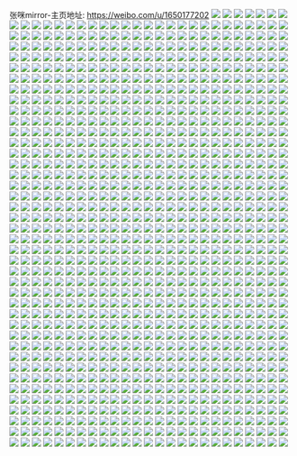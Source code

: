 张咪mirror-主页地址: https://weibo.com/u/1650177202 
![](https://wx4.sinaimg.cn/mw2000/625bb4b2gy1h9pghlf38zj22c03407wi.jpg) 
![](https://wx4.sinaimg.cn/mw2000/625bb4b2gy1h9p65adgolj22c0340e83.jpg) 
![](https://wx4.sinaimg.cn/mw2000/625bb4b2gy1h9p65ifdm0j22dc3k0x6r.jpg) 
![](https://wx4.sinaimg.cn/mw2000/625bb4b2gy1h9oanjf9hqj22dc3k0u0y.jpg) 
![](https://wx4.sinaimg.cn/mw2000/625bb4b2gy1h9oanf3dm9j22dc3k0npf.jpg) 
![](https://wx4.sinaimg.cn/mw2000/625bb4b2gy1h9oanngun8j22dc3k07wj.jpg) 
![](https://wx4.sinaimg.cn/mw2000/625bb4b2gy1h9oanp22g2j22dc3k04qr.jpg) 
![](https://wx4.sinaimg.cn/mw2000/625bb4b2gy1h9oao4q3l4j22dc3k0x6r.jpg) 
![](https://wx4.sinaimg.cn/mw2000/625bb4b2gy1h9oanlei3rj22dc3k01kz.jpg) 
![](https://wx4.sinaimg.cn/mw2000/625bb4b2gy1h9oaoce6u2j22dc3k0hdu.jpg) 
![](https://wx4.sinaimg.cn/mw2000/625bb4b2gy1h9oanyixetj22dc3k0u0z.jpg) 
![](https://wx4.sinaimg.cn/mw2000/625bb4b2gy1h9oanqzgnuj22dc3k0qv6.jpg) 
![](https://wx4.sinaimg.cn/mw2000/625bb4b2gy1h9oansqexxj22dc3k0x6q.jpg) 
![](https://wx4.sinaimg.cn/mw2000/625bb4b2gy1h9oancx433j22dc3k07wj.jpg) 
![](https://wx4.sinaimg.cn/mw2000/625bb4b2gy1h9oanufoh0j22dc3k0hdu.jpg) 
![](https://wx4.sinaimg.cn/mw2000/625bb4b2gy1h9oanwkw4uj23k02dckjn.jpg) 
![](https://wx4.sinaimg.cn/mw2000/625bb4b2gy1h9oao0ofikj23k02dcu0z.jpg) 
![](https://wx4.sinaimg.cn/mw2000/625bb4b2gy1h9oao2uf76j229p3iab2b.jpg) 
![](https://wx4.sinaimg.cn/mw2000/625bb4b2gy1h9oaoab3iaj22dc3k0qv6.jpg) 
![](https://wx4.sinaimg.cn/mw2000/625bb4b2gy1h9oangm0jej22dc3k0npe.jpg) 
![](https://wx4.sinaimg.cn/mw2000/625bb4b2gy1h9n3z64qepj22802yohdw.jpg) 
![](https://wx4.sinaimg.cn/mw2000/625bb4b2gy1h9n3z9o8b9j20u11hchdt.jpg) 
![](https://wx4.sinaimg.cn/mw2000/625bb4b2gy1h9n3zdmq82j20u11hchdt.jpg) 
![](https://wx4.sinaimg.cn/mw2000/625bb4b2gy1h9n3zhmkkwj20tj1hcb29.jpg) 
![](https://wx4.sinaimg.cn/mw2000/625bb4b2gy1h9kuj1fpq1j22802yo4qt.jpg) 
![](https://wx4.sinaimg.cn/mw2000/625bb4b2gy1h9kuitmyn1j22c03401kz.jpg) 
![](https://wx4.sinaimg.cn/mw2000/625bb4b2gy1h9kuizpjfej22802yo1l1.jpg) 
![](https://wx4.sinaimg.cn/mw2000/625bb4b2gy1h9kuiw0sljj22c0340u0z.jpg) 
![](https://wx4.sinaimg.cn/mw2000/625bb4b2ly1h99546zun9j22802yox6t.jpg) 
![](https://wx4.sinaimg.cn/mw2000/625bb4b2ly1h9954ab28fj23402c0e83.jpg) 
![](https://wx4.sinaimg.cn/mw2000/625bb4b2ly1h8z463ia6fj23402c07wj.jpg) 
![](https://wx4.sinaimg.cn/mw2000/625bb4b2ly1h8t6e3w4e9j20u01404az.jpg) 
![](https://wx4.sinaimg.cn/mw2000/625bb4b2ly1h8s5sr0udej22yo280kjo.jpg) 
![](https://wx4.sinaimg.cn/mw2000/625bb4b2ly1h8s5su680qj22802yo7wj.jpg) 
![](https://wx4.sinaimg.cn/mw2000/625bb4b2ly1h8s5szncqij22yo280b2d.jpg) 
![](https://wx4.sinaimg.cn/mw2000/625bb4b2ly1h8s5t4a24lj22802yoqv8.jpg) 
![](https://wx4.sinaimg.cn/mw2000/625bb4b2ly1h8s5tbcr12j21400u07fl.jpg) 
![](https://wx4.sinaimg.cn/mw2000/625bb4b2ly1h8s5t7tojuj22802yox6s.jpg) 
![](https://wx4.sinaimg.cn/mw2000/625bb4b2ly1h8s5t8bftjj20om11iqax.jpg) 
![](https://wx4.sinaimg.cn/mw2000/625bb4b2ly1h8s5tav9wdj22802you0y.jpg) 
![](https://wx4.sinaimg.cn/mw2000/625bb4b2ly1h8s5snrgxlj20u0140dpq.jpg) 
![](https://wx4.sinaimg.cn/mw2000/625bb4b2ly1h8s5tdsyclj22802yob2b.jpg) 
![](https://wx4.sinaimg.cn/mw2000/625bb4b2ly1h8irfun5c2j20nc0q6dkb.jpg) 
![](https://wx4.sinaimg.cn/mw2000/625bb4b2ly1h8irfuudidj20nc14p41m.jpg) 
![](https://wx4.sinaimg.cn/mw2000/625bb4b2ly1h8irfv7vg5j21400u0wo9.jpg) 
![](https://wx4.sinaimg.cn/mw2000/625bb4b2ly1h8hgwhloxmj22c0340x6r.jpg) 
![](https://wx4.sinaimg.cn/mw2000/625bb4b2ly1h8hgwmo48ij22c0340kjo.jpg) 
![](https://wx4.sinaimg.cn/mw2000/625bb4b2ly1h8cwt9z40qj23402c0hdw.jpg) 
![](https://wx4.sinaimg.cn/mw2000/625bb4b2ly1h8cwtdvcqmj23402c0b2d.jpg) 
![](https://wx4.sinaimg.cn/mw2000/625bb4b2ly1h8cwti3qh8j23402c0b2c.jpg) 
![](https://wx4.sinaimg.cn/mw2000/625bb4b2ly1h80gnz1ybej22802yoe84.jpg) 
![](https://wx4.sinaimg.cn/mw2000/625bb4b2ly1h80go2uvsaj22802yonpg.jpg) 
![](https://wx4.sinaimg.cn/mw2000/625bb4b2ly1h80go5pgxej23402c0qv7.jpg) 
![](https://wx4.sinaimg.cn/mw2000/625bb4b2ly1h80go9it1lj22802yo7wk.jpg) 
![](https://wx4.sinaimg.cn/mw2000/625bb4b2ly1h80godh41hj22802yohdw.jpg) 
![](https://wx4.sinaimg.cn/mw2000/625bb4b2ly1h80goi70m0j22c0340u10.jpg) 
![](https://wx4.sinaimg.cn/mw2000/625bb4b2ly1h7ukm57pa1j22802yoe84.jpg) 
![](https://wx4.sinaimg.cn/mw2000/625bb4b2ly1h7ukr0cm02j22802yoqv8.jpg) 
![](https://wx4.sinaimg.cn/mw2000/625bb4b2ly1h7ukujoltfj22802yokjo.jpg) 
![](https://wx4.sinaimg.cn/mw2000/625bb4b2ly1h7d1ot3td2j22802yo1l1.jpg) 
![](https://wx4.sinaimg.cn/mw2000/625bb4b2ly1h7d1oytg7ij22802yo4qp.jpg) 
![](https://wx4.sinaimg.cn/mw2000/625bb4b2ly1h7d1p4m1nuj22c03401kx.jpg) 
![](https://wx4.sinaimg.cn/mw2000/625bb4b2ly1h6y2b049ihj22802yoqlz.jpg) 
![](https://wx4.sinaimg.cn/mw2000/625bb4b2ly1h6y2b46ex8j22802yohdv.jpg) 
![](https://wx4.sinaimg.cn/mw2000/625bb4b2ly1h6y2b2n5tuj22802yoe34.jpg) 
![](https://wx4.sinaimg.cn/mw2000/625bb4b2ly1h6y2aycsjoj22n11zahdu.jpg) 
![](https://wx4.sinaimg.cn/mw2000/625bb4b2ly1h6y2bami20j22802yohdv.jpg) 
![](https://wx4.sinaimg.cn/mw2000/625bb4b2ly1h6y2b6o4k0j22802yoawq.jpg) 
![](https://wx4.sinaimg.cn/mw2000/625bb4b2ly1h6y2b8hmx7j22802yokjn.jpg) 
![](https://wx4.sinaimg.cn/mw2000/625bb4b2ly1h6xzfc8crpj20nc1sm3zq.jpg) 
![](https://wx4.sinaimg.cn/mw2000/625bb4b2ly1h6xzfcg8dpj20nc1smabo.jpg) 
![](https://wx4.sinaimg.cn/mw2000/625bb4b2ly1h6wy17i33tj22802yoqv5.jpg) 
![](https://wx4.sinaimg.cn/mw2000/625bb4b2ly1h6wy6p03xdj22dr36ax6r.jpg) 
![](https://wx4.sinaimg.cn/mw2000/625bb4b2ly1h6wy6bk2ppj22802you0x.jpg) 
![](https://wx4.sinaimg.cn/mw2000/625bb4b2ly1h6s31z49jfj23402c0u10.jpg) 
![](https://wx4.sinaimg.cn/mw2000/625bb4b2ly1h6s3250b2xj22802yonpd.jpg) 
![](https://wx4.sinaimg.cn/mw2000/625bb4b2ly1h6s32avmt6j22802yo1l1.jpg) 
![](https://wx4.sinaimg.cn/mw2000/625bb4b2ly1h6pxrq8a06j23402c0u0z.jpg) 
![](https://wx4.sinaimg.cn/mw2000/625bb4b2ly1h6pxs5qif7j22c03407wj.jpg) 
![](https://wx4.sinaimg.cn/mw2000/625bb4b2ly1h6pxs1fajlj23402c01kx.jpg) 
![](https://wx4.sinaimg.cn/mw2000/625bb4b2ly1h6pxsaeofdj23402c1hdu.jpg) 
![](https://wx4.sinaimg.cn/mw2000/625bb4b2ly1h6pxsfh0jwj23402c01kz.jpg) 
![](https://wx4.sinaimg.cn/mw2000/625bb4b2ly1h6pxsth58uj23402c0u11.jpg) 
![](https://wx4.sinaimg.cn/mw2000/625bb4b2ly1h6pxsl3sp9j23402c0ao3.jpg) 
![](https://wx4.sinaimg.cn/mw2000/625bb4b2ly1h6pxt0324bj23402c01l1.jpg) 
![](https://wx4.sinaimg.cn/mw2000/625bb4b2ly1h6pxruyvmej23402c0qv6.jpg) 
![](https://wx4.sinaimg.cn/mw2000/625bb4b2ly1h6nmypz6xej22c0340kew.jpg) 
![](https://wx4.sinaimg.cn/mw2000/625bb4b2ly1h6nmz3sazdj22c0340b2c.jpg) 
![](https://wx4.sinaimg.cn/mw2000/625bb4b2ly1h6nmzk3k88j22c03404qs.jpg) 
![](https://wx4.sinaimg.cn/mw2000/625bb4b2ly1h6nmzt8uv5j22c0340b21.jpg) 
![](https://wx4.sinaimg.cn/mw2000/625bb4b2ly1h6k3mb7wb2j22802yox6s.jpg) 
![](https://wx4.sinaimg.cn/mw2000/625bb4b2ly1h6k3mh42j8j22802you0x.jpg) 
![](https://wx4.sinaimg.cn/mw2000/625bb4b2ly1h6k3mnfpccj22802yokjo.jpg) 
![](https://wx4.sinaimg.cn/mw2000/625bb4b2ly1h6ef4fpjebj22802yo7hg.jpg) 
![](https://wx4.sinaimg.cn/mw2000/625bb4b2ly1h6ef4makbfj22802yox6r.jpg) 
![](https://wx4.sinaimg.cn/mw2000/625bb4b2ly1h6ef4s3micj22802yo4fh.jpg) 
![](https://wx4.sinaimg.cn/mw2000/625bb4b2ly1h6ef491f70j22yo2804qp.jpg) 
![](https://wx4.sinaimg.cn/mw2000/625bb4b2ly1h6ef41law4j22yo2801kx.jpg) 
![](https://wx4.sinaimg.cn/mw2000/625bb4b2ly1h6ef4y6l93j22802yoh0f.jpg) 
![](https://wx4.sinaimg.cn/mw2000/625bb4b2ly1h6ef4alr1qj20zk1betqr.jpg) 
![](https://wx4.sinaimg.cn/mw2000/625bb4b2ly1h6ef535x0pj22802yob2b.jpg) 
![](https://wx4.sinaimg.cn/mw2000/625bb4b2ly1h6ef55hvb3j21ls17c1kx.jpg) 
![](https://wx4.sinaimg.cn/mw2000/625bb4b2ly1h6axyvk9c4j22802yo7wk.jpg) 
![](https://wx4.sinaimg.cn/mw2000/625bb4b2ly1h6axyy1fzaj21o02yoe82.jpg) 
![](https://wx4.sinaimg.cn/mw2000/625bb4b2ly1h6axz24p6pj22c0340qv7.jpg) 
![](https://wx4.sinaimg.cn/mw2000/625bb4b2ly1h64eleag7hj21bf35t422.jpg) 
![](https://wx4.sinaimg.cn/mw2000/625bb4b2ly1h64elejdnzj20b10ve0v5.jpg) 
![](https://wx4.sinaimg.cn/mw2000/625bb4b2ly1h64eles009j20fp0w5775.jpg) 
![](https://wx4.sinaimg.cn/mw2000/625bb4b2ly1h643t3uy4aj21o02yoe82.jpg) 
![](https://wx4.sinaimg.cn/mw2000/625bb4b2ly1h643s0zb65j21o02yogxq.jpg) 
![](https://wx4.sinaimg.cn/mw2000/625bb4b2ly1h643qd3s6ej21o02yonpe.jpg) 
![](https://wx4.sinaimg.cn/mw2000/625bb4b2ly1h643py25auj21o02yo4d3.jpg) 
![](https://wx4.sinaimg.cn/mw2000/625bb4b2ly1h643qqfjyvj21o02yo4qq.jpg) 
![](https://wx4.sinaimg.cn/mw2000/625bb4b2ly1h643r6hij8j21o02yokjm.jpg) 
![](https://wx4.sinaimg.cn/mw2000/625bb4b2ly1h61brfiu87j21o02yoanx.jpg) 
![](https://wx4.sinaimg.cn/mw2000/625bb4b2ly1h61brhcue5j21o02yoe82.jpg) 
![](https://wx4.sinaimg.cn/mw2000/625bb4b2ly1h5zg2ch365j20u0140jy1.jpg) 
![](https://wx4.sinaimg.cn/mw2000/625bb4b2ly1h5zg2f3rr9j20u0140tf6.jpg) 
![](https://wx4.sinaimg.cn/mw2000/625bb4b2ly1h5uogq2nmfj21400u0798.jpg) 
![](https://wx4.sinaimg.cn/mw2000/625bb4b2ly1h5sckgdi43j22c0340hdu.jpg) 
![](https://wx4.sinaimg.cn/mw2000/625bb4b2ly1h5ntlbcw3wj22c03404qr.jpg) 
![](https://wx4.sinaimg.cn/mw2000/625bb4b2ly1h5ntlcp4lej22c0340x6q.jpg) 
![](https://wx4.sinaimg.cn/mw2000/625bb4b2ly1h5ntlep433j22c03404qr.jpg) 
![](https://wx4.sinaimg.cn/mw2000/625bb4b2ly1h5lkvw368hj235s2dce83.jpg) 
![](https://wx4.sinaimg.cn/mw2000/625bb4b2ly1h5lkvsehv5j235s2dc7wi.jpg) 
![](https://wx4.sinaimg.cn/mw2000/625bb4b2ly1h5lkvuscs3j22c033yx6r.jpg) 
![](https://wx4.sinaimg.cn/mw2000/625bb4b2ly1h5c2hpr9vqj21be0zkgpy.jpg) 
![](https://wx4.sinaimg.cn/mw2000/625bb4b2ly1h5c2hq2pouj21be0zkaed.jpg) 
![](https://wx4.sinaimg.cn/mw2000/625bb4b2ly1h5c2hqczg7j20zk1beadu.jpg) 
![](https://wx4.sinaimg.cn/mw2000/625bb4b2ly1h57nxzigkxj22802yohdv.jpg) 
![](https://wx4.sinaimg.cn/mw2000/625bb4b2ly1h57nybwgmmj22802yo7wk.jpg) 
![](https://wx4.sinaimg.cn/mw2000/625bb4b2ly1h57nyga2kkj20zk1bee13.jpg) 
![](https://wx4.sinaimg.cn/mw2000/625bb4b2ly1h5587rzughj20zk1beh5e.jpg) 
![](https://wx4.sinaimg.cn/mw2000/625bb4b2ly1h5587sm1cfj20zk1bekf1.jpg) 
![](https://wx4.sinaimg.cn/mw2000/625bb4b2ly1h5587u6q6oj22c0340u0z.jpg) 
![](https://wx4.sinaimg.cn/mw2000/625bb4b2ly1h5587vs830j23402c07wk.jpg) 
![](https://wx4.sinaimg.cn/mw2000/625bb4b2ly1h5587xo37aj23402c0kjm.jpg) 
![](https://wx4.sinaimg.cn/mw2000/625bb4b2ly1h5587z08rej23402c01kz.jpg) 
![](https://wx4.sinaimg.cn/mw2000/625bb4b2ly1h50lyihsl1j21be0zkqj3.jpg) 
![](https://wx4.sinaimg.cn/mw2000/625bb4b2ly1h50lykpwy8j23402c07wj.jpg) 
![](https://wx4.sinaimg.cn/mw2000/625bb4b2ly1h50lyn7yiij22802yohdv.jpg) 
![](https://wx4.sinaimg.cn/mw2000/625bb4b2ly1h4uud7riu7j235s2dcb2b.jpg) 
![](https://wx4.sinaimg.cn/mw2000/625bb4b2ly1h4txjqw68yj22802yo7wk.jpg) 
![](https://wx4.sinaimg.cn/mw2000/625bb4b2ly1h4txk253zoj22802yo4qs.jpg) 
![](https://wx4.sinaimg.cn/mw2000/625bb4b2ly1h4txldekkkj22802yo4qs.jpg) 
![](https://wx4.sinaimg.cn/mw2000/625bb4b2ly1h4revb2pvvj22802yox6r.jpg) 
![](https://wx4.sinaimg.cn/mw2000/625bb4b2ly1h4reulq4obj22802yokjm.jpg) 
![](https://wx4.sinaimg.cn/mw2000/625bb4b2ly1h4reupyln3j22802you0y.jpg) 
![](https://wx4.sinaimg.cn/mw2000/625bb4b2ly1h4reuh9k61j22802yob2b.jpg) 
![](https://wx4.sinaimg.cn/mw2000/625bb4b2ly1h4revdctvwj22802yo1kz.jpg) 
![](https://wx4.sinaimg.cn/mw2000/625bb4b2ly1h4lbr3npp1j20zk1bedut.jpg) 
![](https://wx4.sinaimg.cn/mw2000/625bb4b2ly1h4lbr8wmfcj23402c0u0y.jpg) 
![](https://wx4.sinaimg.cn/mw2000/625bb4b2ly1h4lbrkwtssj23402c0qv7.jpg) 
![](https://wx4.sinaimg.cn/mw2000/625bb4b2ly1h4lbrtb61xj23402c0b2b.jpg) 
![](https://wx4.sinaimg.cn/mw2000/625bb4b2ly1h4lbrquz2nj23402c0u11.jpg) 
![](https://wx4.sinaimg.cn/mw2000/625bb4b2ly1h4lbrwso2bj23402c0hdx.jpg) 
![](https://wx4.sinaimg.cn/mw2000/625bb4b2ly1h4kcokas99j20zk1be4np.jpg) 
![](https://wx4.sinaimg.cn/mw2000/625bb4b2ly1h4kcoj5cz7j20zk1beaz3.jpg) 
![](https://wx4.sinaimg.cn/mw2000/625bb4b2ly1h4fxyayn9cj23402c0npf.jpg) 
![](https://wx4.sinaimg.cn/mw2000/625bb4b2ly1h4fxydetlrj23402c0kjo.jpg) 
![](https://wx4.sinaimg.cn/mw2000/625bb4b2ly1h4fxyfftrxj23402c0qv7.jpg) 
![](https://wx4.sinaimg.cn/mw2000/625bb4b2ly1h4fxyhcbfyj23402c0qv7.jpg) 
![](https://wx4.sinaimg.cn/mw2000/625bb4b2ly1h4f25033wyj20zk1be7iu.jpg) 
![](https://wx4.sinaimg.cn/mw2000/625bb4b2ly1h4f250hokbj20zk1bek4u.jpg) 
![](https://wx4.sinaimg.cn/mw2000/625bb4b2ly1h4ci979mxhj23402c0qv6.jpg) 
![](https://wx4.sinaimg.cn/mw2000/625bb4b2ly1h49660bb3ij22yo280x6q.jpg) 
![](https://wx4.sinaimg.cn/mw2000/625bb4b2ly1h49661hgj8j22yo280u0y.jpg) 
![](https://wx4.sinaimg.cn/mw2000/625bb4b2ly1h496642ffsj22yo2807wj.jpg) 
![](https://wx4.sinaimg.cn/mw2000/625bb4b2ly1h44gw1xuvej23402c0npe.jpg) 
![](https://wx4.sinaimg.cn/mw2000/625bb4b2ly1h44gw4kgjnj23402c0hdv.jpg) 
![](https://wx4.sinaimg.cn/mw2000/625bb4b2ly1h4305t3opij23402c04qs.jpg) 
![](https://wx4.sinaimg.cn/mw2000/625bb4b2ly1h4305wt9eaj23402c0qv7.jpg) 
![](https://wx4.sinaimg.cn/mw2000/625bb4b2ly1h40zsov60jj23402c0e83.jpg) 
![](https://wx4.sinaimg.cn/mw2000/625bb4b2ly1h40zsr1vauj23402c0kjn.jpg) 
![](https://wx4.sinaimg.cn/mw2000/625bb4b2ly1h40zstne2tj23402c0x6q.jpg) 
![](https://wx4.sinaimg.cn/mw2000/625bb4b2ly1h3y9sptkwcj23402c0kjo.jpg) 
![](https://wx4.sinaimg.cn/mw2000/625bb4b2ly1h3y9svtu5sj22dc35snpe.jpg) 
![](https://wx4.sinaimg.cn/mw2000/625bb4b2ly1h3y9t2v6p0j22dc35se83.jpg) 
![](https://wx4.sinaimg.cn/mw2000/625bb4b2ly1h3xm50f29mj23402c0x6p.jpg) 
![](https://wx4.sinaimg.cn/mw2000/625bb4b2ly1h3xm59pwvlj23402c0e84.jpg) 
![](https://wx4.sinaimg.cn/mw2000/625bb4b2ly1h3tzk4mm0bj22802yoqv6.jpg) 
![](https://wx4.sinaimg.cn/mw2000/625bb4b2ly1h3tzk65o10j20wi176e81.jpg) 
![](https://wx4.sinaimg.cn/mw2000/625bb4b2ly1h3tzk7zzqwj22802yox6q.jpg) 
![](https://wx4.sinaimg.cn/mw2000/625bb4b2ly1h3tzk9h6fvj22802you0y.jpg) 
![](https://wx4.sinaimg.cn/mw2000/625bb4b2ly1h3ijdpwv1ij23402c0kjo.jpg) 
![](https://wx4.sinaimg.cn/mw2000/625bb4b2ly1h3ijdt54nhj23402c0hdw.jpg) 
![](https://wx4.sinaimg.cn/mw2000/625bb4b2ly1h3ijdw1t2pj23402c0x6r.jpg) 
![](https://wx4.sinaimg.cn/mw2000/625bb4b2ly1h399qkfhnmj20wi0hj43m.jpg) 
![](https://wx4.sinaimg.cn/mw2000/625bb4b2ly1h399qj8sa4j23402c0qv8.jpg) 
![](https://wx4.sinaimg.cn/mw2000/625bb4b2ly1h399r98o8yj23402c01kz.jpg) 
![](https://wx4.sinaimg.cn/mw2000/625bb4b2ly1h399rrvuz2j23402c0npe.jpg) 
![](https://wx4.sinaimg.cn/mw2000/625bb4b2ly1h399slend7j21o02yo7wi.jpg) 
![](https://wx4.sinaimg.cn/mw2000/625bb4b2ly1h399s0ainyj23402c0u0y.jpg) 
![](https://wx4.sinaimg.cn/mw2000/625bb4b2ly1h399s8ug6zj23402c07wj.jpg) 
![](https://wx4.sinaimg.cn/mw2000/625bb4b2ly1h399t6feg8j20tz140n5c.jpg) 
![](https://wx4.sinaimg.cn/mw2000/625bb4b2ly1h399tj3epjj21400u0wnd.jpg) 
![](https://wx4.sinaimg.cn/mw2000/625bb4b2ly1h2pcciy1ckj20zk1be7nl.jpg) 
![](https://wx4.sinaimg.cn/mw2000/625bb4b2ly1h2pccj7767j20zk1beng3.jpg) 
![](https://wx4.sinaimg.cn/mw2000/625bb4b2ly1h2pccjiw3pj20zk1be1cm.jpg) 
![](https://wx4.sinaimg.cn/mw2000/625bb4b2ly1h2nsqot0l4j235s2dcnpe.jpg) 
![](https://wx4.sinaimg.cn/mw2000/625bb4b2ly1h2agdozsxlj20zk1bewtn.jpg) 
![](https://wx4.sinaimg.cn/mw2000/625bb4b2ly1h2agdpvcmqj20zk1bedvk.jpg) 
![](https://wx4.sinaimg.cn/mw2000/625bb4b2ly1h293bdwhu3j235s2dce83.jpg) 
![](https://wx4.sinaimg.cn/mw2000/625bb4b2ly1h24h4nb1fij22dc35s4qr.jpg) 
![](https://wx4.sinaimg.cn/mw2000/625bb4b2ly1h1pbkjp9sbj23402c0u0z.jpg) 
![](https://wx4.sinaimg.cn/mw2000/625bb4b2ly1h1ab3du7wwj22802yo1l0.jpg) 
![](https://wx4.sinaimg.cn/mw2000/625bb4b2ly1h1ab3i6m01j22c0340kjo.jpg) 
![](https://wx4.sinaimg.cn/mw2000/625bb4b2ly1h1ab3c1iyaj22802yo1l0.jpg) 
![](https://wx4.sinaimg.cn/mw2000/625bb4b2gy1h0za0e6pofj22802yp1l0.jpg) 
![](https://wx4.sinaimg.cn/mw2000/625bb4b2gy1h0za0ia5bej22802ypnpf.jpg) 
![](https://wx4.sinaimg.cn/mw2000/625bb4b2gy1h0za0lwe76j22802yox6r.jpg) 
![](https://wx4.sinaimg.cn/mw2000/625bb4b2gy1h0y5ead0uhj20zk1beqgj.jpg) 
![](https://wx4.sinaimg.cn/mw2000/625bb4b2gy1h0y5ee6hn2j22802yoe82.jpg) 
![](https://wx4.sinaimg.cn/mw2000/625bb4b2gy1h0y5ec69nzj22802yonpe.jpg) 
![](https://wx4.sinaimg.cn/mw2000/625bb4b2gy1h0y5egu661j22802ypb2a.jpg) 
![](https://wx4.sinaimg.cn/mw2000/625bb4b2gy1h0y5eldkxqj22802ypkjm.jpg) 
![](https://wx4.sinaimg.cn/mw2000/625bb4b2gy1h0y5eu0n86j22802ypkjm.jpg) 
![](https://wx4.sinaimg.cn/mw2000/625bb4b2gy1h0y5ex2mcaj22802yphdu.jpg) 
![](https://wx4.sinaimg.cn/mw2000/625bb4b2gy1h0y5eo1dkij22802ypb2a.jpg) 
![](https://wx4.sinaimg.cn/mw2000/625bb4b2gy1h0y5eqd5h1j22802yonpe.jpg) 
![](https://wx4.sinaimg.cn/mw2000/625bb4b2gy1h0y5eiyymij22802ypkjm.jpg) 
![](https://wx4.sinaimg.cn/mw2000/625bb4b2gy1h0xi75172rj22802yokjn.jpg) 
![](https://wx4.sinaimg.cn/mw2000/625bb4b2gy1h0xi75tlakj20zk1benp9.jpg) 
![](https://wx4.sinaimg.cn/mw2000/625bb4b2gy1h0xi77knuwj22802ypnpf.jpg) 
![](https://wx4.sinaimg.cn/mw2000/625bb4b2gy1h0xi79gd9ej22802yox6r.jpg) 
![](https://wx4.sinaimg.cn/mw2000/625bb4b2gy1h0xi7bcttpj22802yo7wk.jpg) 
![](https://wx4.sinaimg.cn/mw2000/625bb4b2gy1h0xi7dj4jqj22802yo7wk.jpg) 
![](https://wx4.sinaimg.cn/mw2000/625bb4b2gy1h0wkq0ti1cj22c0340qv6.jpg) 
![](https://wx4.sinaimg.cn/mw2000/625bb4b2gy1h0wkq28rmrj22c0340qv6.jpg) 
![](https://wx4.sinaimg.cn/mw2000/625bb4b2gy1h0ude2wjawj22802yo4qs.jpg) 
![](https://wx4.sinaimg.cn/mw2000/625bb4b2gy1h0ude4lri0j22802yo4qs.jpg) 
![](https://wx4.sinaimg.cn/mw2000/625bb4b2gy1h0uddwcf5sj22802yo4qu.jpg) 
![](https://wx4.sinaimg.cn/mw2000/625bb4b2gy1h0uddr0za5j22yo280nph.jpg) 
![](https://wx4.sinaimg.cn/mw2000/625bb4b2gy1h0uddm992xj22802yo7wl.jpg) 
![](https://wx4.sinaimg.cn/mw2000/625bb4b2gy1h0uddtiwq6j22yo280b2d.jpg) 
![](https://wx4.sinaimg.cn/mw2000/625bb4b2gy1h0uddoum4nj22802yokjp.jpg) 
![](https://wx4.sinaimg.cn/mw2000/625bb4b2gy1h0uddyphxaj22c03407wl.jpg) 
![](https://wx4.sinaimg.cn/mw2000/625bb4b2gy1h0ude16ot3j22yo280x6t.jpg) 
![](https://wx4.sinaimg.cn/mw2000/625bb4b2ly1h0qxgsthn0j22c0340hdw.jpg) 
![](https://wx4.sinaimg.cn/mw2000/625bb4b2ly1h0qxgxqljmj22402tckjo.jpg) 
![](https://wx4.sinaimg.cn/mw2000/625bb4b2ly1h0n839b2wqj20vw1wwqbb.jpg) 
![](https://wx4.sinaimg.cn/mw2000/625bb4b2ly1h0n839o89xj20vw1wwtjs.jpg) 
![](https://wx4.sinaimg.cn/mw2000/625bb4b2ly1h0n83alrhyj22402tcu0x.jpg) 
![](https://wx4.sinaimg.cn/mw2000/625bb4b2ly1h0n83ba71cj20u00u0wiz.jpg) 
![](https://wx4.sinaimg.cn/mw2000/625bb4b2ly1h0jwpovuuaj22802yoqv6.jpg) 
![](https://wx4.sinaimg.cn/mw2000/625bb4b2ly1h0jwpncti9j22802yoqv6.jpg) 
![](https://wx4.sinaimg.cn/mw2000/625bb4b2ly1h0jwpi3kqfj22802yox6q.jpg) 
![](https://wx4.sinaimg.cn/mw2000/625bb4b2ly1h0jwpjfmscj22802yox6q.jpg) 
![](https://wx4.sinaimg.cn/mw2000/625bb4b2ly1h0jwpkpclmj22802you0y.jpg) 
![](https://wx4.sinaimg.cn/mw2000/625bb4b2ly1h0jwpm5839j22802yox6q.jpg) 
![](https://wx4.sinaimg.cn/mw2000/625bb4b2ly1h08fa05lkpj22c03404qr.jpg) 
![](https://wx4.sinaimg.cn/mw2000/625bb4b2ly1gzxp74ksfpj21kw16o1ck.jpg) 
![](https://wx4.sinaimg.cn/mw2000/625bb4b2ly1gzxp753j7xj21kw16owvm.jpg) 
![](https://wx4.sinaimg.cn/mw2000/625bb4b2ly1gzxp73xifqj21kw16oqko.jpg) 
![](https://wx4.sinaimg.cn/mw2000/625bb4b2gy1gzj1u6psn3j23402c04qq.jpg) 
![](https://wx4.sinaimg.cn/mw2000/625bb4b2gy1gzj1u94iq7j22c0340b2a.jpg) 
![](https://wx4.sinaimg.cn/mw2000/625bb4b2gy1gziy7i1ho1j21kw16otvm.jpg) 
![](https://wx4.sinaimg.cn/mw2000/625bb4b2gy1gziy7l9cisj21kw16okfa.jpg) 
![](https://wx4.sinaimg.cn/mw2000/625bb4b2gy1gziy7n3iquj21kw16oh8k.jpg) 
![](https://wx4.sinaimg.cn/mw2000/625bb4b2gy1gziy7qn8bvj21kw16okcy.jpg) 
![](https://wx4.sinaimg.cn/mw2000/625bb4b2gy1gziy7rb0n2j21be0zkten.jpg) 
![](https://wx4.sinaimg.cn/mw2000/625bb4b2ly1gzismtq5v7j22tc240npd.jpg) 
![](https://wx4.sinaimg.cn/mw2000/625bb4b2ly1gzamu9pqruj216o1kwnp9.jpg) 
![](https://wx4.sinaimg.cn/mw2000/625bb4b2ly1gzamuacjf9j21kw16o7p9.jpg) 
![](https://wx4.sinaimg.cn/mw2000/625bb4b2ly1gzamub0454j216o1kw4ng.jpg) 
![](https://wx4.sinaimg.cn/mw2000/625bb4b2ly1gz0bl64anvj216o1kw1c6.jpg) 
![](https://wx4.sinaimg.cn/mw2000/625bb4b2ly1gz0bl5nd03j216o1kwkbl.jpg) 
![](https://wx4.sinaimg.cn/mw2000/625bb4b2ly1gz0bl6o3kij216o1kw1df.jpg) 
![](https://wx4.sinaimg.cn/mw2000/625bb4b2ly1gyzbnhqp8wj22c0340x6q.jpg) 
![](https://wx4.sinaimg.cn/mw2000/625bb4b2ly1gyzbniy2jbj22c0340x6q.jpg) 
![](https://wx4.sinaimg.cn/mw2000/625bb4b2ly1gyzbnjbg8zj21kw16o1b1.jpg) 
![](https://wx4.sinaimg.cn/mw2000/625bb4b2ly1gyzbnodzrrj21kw16oqm0.jpg) 
![](https://wx4.sinaimg.cn/mw2000/625bb4b2ly1gyzbnspvs2j23402c0b2b.jpg) 
![](https://wx4.sinaimg.cn/mw2000/625bb4b2ly1gyzbnugbsjj23402c0b2b.jpg) 
![](https://wx4.sinaimg.cn/mw2000/625bb4b2ly1gyzbnw9qa7j23402c0hdv.jpg) 
![](https://wx4.sinaimg.cn/mw2000/625bb4b2ly1gyzbnyc05gj23402c0kjn.jpg) 
![](https://wx4.sinaimg.cn/mw2000/625bb4b2ly1gyzbnyunv2j20vw1wwtof.jpg) 
![](https://wx4.sinaimg.cn/mw2000/625bb4b2ly1gytahb60xrj216o1kwno0.jpg) 
![](https://wx4.sinaimg.cn/mw2000/625bb4b2ly1gytah5rwx0j216o1kwnl7.jpg) 
![](https://wx4.sinaimg.cn/mw2000/625bb4b2ly1gytah4do0dj216o1kwx35.jpg) 
![](https://wx4.sinaimg.cn/mw2000/625bb4b2ly1gytah7pmszj216o1kwe3n.jpg) 
![](https://wx4.sinaimg.cn/mw2000/625bb4b2ly1gytah9dm71j216o1kwe5n.jpg) 
![](https://wx4.sinaimg.cn/mw2000/625bb4b2ly1gytah2jfqmj216o1kwkge.jpg) 
![](https://wx4.sinaimg.cn/mw2000/625bb4b2ly1gyfcn2n01ej20u01hcdu0.jpg) 
![](https://wx4.sinaimg.cn/mw2000/625bb4b2ly1gyfcmsbx6gj22tc240qv6.jpg) 
![](https://wx4.sinaimg.cn/mw2000/625bb4b2ly1gyfcmtzwt4j22tc240npe.jpg) 
![](https://wx4.sinaimg.cn/mw2000/625bb4b2ly1gyfcmvin4uj22tc240b2a.jpg) 
![](https://wx4.sinaimg.cn/mw2000/625bb4b2ly1gyfcmxrei8j22tc240npd.jpg) 
![](https://wx4.sinaimg.cn/mw2000/625bb4b2ly1gyfcmyveenj22tc240u0x.jpg) 
![](https://wx4.sinaimg.cn/mw2000/625bb4b2ly1gyfcn07csyj22tc2401ky.jpg) 
![](https://wx4.sinaimg.cn/mw2000/625bb4b2ly1gyfcn1vee6j22tc240x6p.jpg) 
![](https://wx4.sinaimg.cn/mw2000/625bb4b2gy1gxz8zi7h7uj22c0365hdw.jpg) 
![](https://wx4.sinaimg.cn/mw2000/625bb4b2gy1gxz8zmy8mkj22c0340npg.jpg) 
![](https://wx4.sinaimg.cn/mw2000/625bb4b2gy1gxz8zo2ntpj22c0340kjo.jpg) 
![](https://wx4.sinaimg.cn/mw2000/625bb4b2gy1gxz8zrtu6tj22c0340b2c.jpg) 
![](https://wx4.sinaimg.cn/mw2000/625bb4b2gy1gxz8zt27boj22c0340qv8.jpg) 
![](https://wx4.sinaimg.cn/mw2000/625bb4b2gy1gxz8zji6cvj22c0340kjo.jpg) 
![](https://wx4.sinaimg.cn/mw2000/625bb4b2gy1gxz8zlaaraj22c0340kjo.jpg) 
![](https://wx4.sinaimg.cn/mw2000/625bb4b2gy1gxz8zq0z8jj22c0340qv8.jpg) 
![](https://wx4.sinaimg.cn/mw2000/625bb4b2gy1gxwxcwqw2cj22c02v7npe.jpg) 
![](https://wx4.sinaimg.cn/mw2000/625bb4b2gy1gxwxcy8gvfj2295320kjm.jpg) 
![](https://wx4.sinaimg.cn/mw2000/625bb4b2gy1gxwxcs18ulj22c033yhdt.jpg) 
![](https://wx4.sinaimg.cn/mw2000/625bb4b2gy1gxwxcu269cj22c02mqe82.jpg) 
![](https://wx4.sinaimg.cn/mw2000/625bb4b2gy1gxwxd25bflj21be0zkn62.jpg) 
![](https://wx4.sinaimg.cn/mw2000/625bb4b2gy1gxwxcukn1zj21830zjtg8.jpg) 
![](https://wx4.sinaimg.cn/mw2000/625bb4b2gy1gxwxczqxctj227x2qwhdu.jpg) 
![](https://wx4.sinaimg.cn/mw2000/625bb4b2gy1gxwxd10zz8j21zk1ho7wh.jpg) 
![](https://wx4.sinaimg.cn/mw2000/625bb4b2gy1gxwxd1mzvlj21be0zkwok.jpg) 
![](https://wx4.sinaimg.cn/mw2000/625bb4b2gy1gxwxcqitxuj20wi1ya7f4.jpg) 
![](https://wx4.sinaimg.cn/mw2000/625bb4b2gy1gxw4iizx30j21kw16oe3h.jpg) 
![](https://wx4.sinaimg.cn/mw2000/625bb4b2gy1gxw4ihu10rj23402c0e84.jpg) 
![](https://wx4.sinaimg.cn/mw2000/625bb4b2gy1gxw4iabiutj21w02io7wj.jpg) 
![](https://wx4.sinaimg.cn/mw2000/625bb4b2gy1gxw4id0luxj21w02k8hdv.jpg) 
![](https://wx4.sinaimg.cn/mw2000/625bb4b2gy1gxw4i6cezyj23402c0kjm.jpg) 
![](https://wx4.sinaimg.cn/mw2000/625bb4b2gy1gxw4i4lsp4j23402c0hdu.jpg) 
![](https://wx4.sinaimg.cn/mw2000/625bb4b2gy1gxw4i035i4j21400u0k06.jpg) 
![](https://wx4.sinaimg.cn/mw2000/625bb4b2gy1gxw4ieqs7lj23402c07wi.jpg) 
![](https://wx4.sinaimg.cn/mw2000/625bb4b2gy1gxw4i2nzwij22c0340b2c.jpg) 
![](https://wx4.sinaimg.cn/mw2000/625bb4b2gy1gxvno4j12yj22c0340hdv.jpg) 
![](https://wx4.sinaimg.cn/mw2000/625bb4b2gy1gxvno6fv3sj22c0340qv7.jpg) 
![](https://wx4.sinaimg.cn/mw2000/625bb4b2ly1gxpaygrfi5j22402tc7wi.jpg) 
![](https://wx4.sinaimg.cn/mw2000/625bb4b2ly1gxpayfxi8oj22402tc7wi.jpg) 
![](https://wx4.sinaimg.cn/mw2000/625bb4b2ly1gxpayi1neoj21kw16otz2.jpg) 
![](https://wx4.sinaimg.cn/mw2000/625bb4b2ly1gxpayhczd7j21kw16ox3s.jpg) 
![](https://wx4.sinaimg.cn/mw2000/625bb4b2ly1gxpayilertj216o1kw1kx.jpg) 
![](https://wx4.sinaimg.cn/mw2000/625bb4b2ly1gxnyxhe9ucj22ve1wxkjl.jpg) 
![](https://wx4.sinaimg.cn/mw2000/625bb4b2ly1gxnyxes2wzj222o340000.jpg) 
![](https://wx4.sinaimg.cn/mw2000/625bb4b2ly1gxnyxgqyn8j2203305qv5.jpg) 
![](https://wx4.sinaimg.cn/mw2000/625bb4b2ly1gxnyxffbnzj21xk2wdkjl.jpg) 
![](https://wx4.sinaimg.cn/mw2000/625bb4b2ly1gxnyxi346mj22yw1z9kjl.jpg) 
![](https://wx4.sinaimg.cn/mw2000/625bb4b2ly1gxnyxg2lyej21y92xekjl.jpg) 
![](https://wx4.sinaimg.cn/mw2000/625bb4b2ly1gxnyxd3zj6j21w72ubkjl.jpg) 
![](https://wx4.sinaimg.cn/mw2000/625bb4b2ly1gxnyxce95jj21yx2ydx6p.jpg) 
![](https://wx4.sinaimg.cn/mw2000/625bb4b2ly1gxnyxdzrw5j23k02dc4qq.jpg) 
![](https://wx4.sinaimg.cn/mw2000/625bb4b2gy1gx7h0azyjfj22tc240kjm.jpg) 
![](https://wx4.sinaimg.cn/mw2000/625bb4b2ly1gx6e0emfeyj22c03404qr.jpg) 
![](https://wx4.sinaimg.cn/mw2000/625bb4b2ly1gx5hn7iidsj216o1kwavf.jpg) 
![](https://wx4.sinaimg.cn/mw2000/625bb4b2ly1gx5hnfyysoj216o1kwtvu.jpg) 
![](https://wx4.sinaimg.cn/mw2000/625bb4b2ly1gx5hmv9rmtj21ho2neu0x.jpg) 
![](https://wx4.sinaimg.cn/mw2000/625bb4b2ly1gx5hmzq221j22c0340b2b.jpg) 
![](https://wx4.sinaimg.cn/mw2000/625bb4b2ly1gx5hmxp5tqj22c0340e83.jpg) 
![](https://wx4.sinaimg.cn/mw2000/625bb4b2ly1gx5hn3sesrj22c0340b2b.jpg) 
![](https://wx4.sinaimg.cn/mw2000/625bb4b2ly1gx5hn5bpv9j22c03407wj.jpg) 
![](https://wx4.sinaimg.cn/mw2000/625bb4b2ly1gx5hmrghk4j21o02yo1kz.jpg) 
![](https://wx4.sinaimg.cn/mw2000/625bb4b2ly1gx5hmt7vchj21o02yo4qr.jpg) 
![](https://wx4.sinaimg.cn/mw2000/625bb4b2ly1gx4mdnkjj4j21gf2m7b29.jpg) 
![](https://wx4.sinaimg.cn/mw2000/625bb4b2ly1gx4mdoifagj21h02m8hdt.jpg) 
![](https://wx4.sinaimg.cn/mw2000/625bb4b2ly1gx1ot1sxx4j216o1kwqt7.jpg) 
![](https://wx4.sinaimg.cn/mw2000/625bb4b2ly1gx1ot7qignj216o1kwazl.jpg) 
![](https://wx4.sinaimg.cn/mw2000/625bb4b2ly1gx1otc6cz7j216o1kwawg.jpg) 
![](https://wx4.sinaimg.cn/mw2000/625bb4b2ly1gx1otajrcaj21kw16ohcp.jpg) 
![](https://wx4.sinaimg.cn/mw2000/625bb4b2ly1gx1otdojm4j22yo1o0u0y.jpg) 
![](https://wx4.sinaimg.cn/mw2000/625bb4b2ly1gx1ot8g315j216o1kwayf.jpg) 
![](https://wx4.sinaimg.cn/mw2000/625bb4b2ly1gx1ot0ulkzj2340340qv7.jpg) 
![](https://wx4.sinaimg.cn/mw2000/625bb4b2ly1gx1ot3gp1jj22802c8npe.jpg) 
![](https://wx4.sinaimg.cn/mw2000/625bb4b2ly1gx1ot6q9q5j22802you0y.jpg) 
![](https://wx4.sinaimg.cn/mw2000/625bb4b2ly1gx1ot96rzwj21kw16oe51.jpg) 
![](https://wx4.sinaimg.cn/mw2000/625bb4b2ly1gx1otbem2gj21kw16oe5c.jpg) 
![](https://wx4.sinaimg.cn/mw2000/625bb4b2ly1gwkur43iqaj22402dahdu.jpg) 
![](https://wx4.sinaimg.cn/mw2000/625bb4b2ly1gwkur8fs3lj22402tchdu.jpg) 
![](https://wx4.sinaimg.cn/mw2000/625bb4b2ly1gwkurdozsaj223z2umb2a.jpg) 
![](https://wx4.sinaimg.cn/mw2000/625bb4b2ly1gwh5rnqk6hj20u0140aj9.jpg) 
![](https://wx4.sinaimg.cn/mw2000/625bb4b2ly1gwh5rr01tuj20u0140qck.jpg) 
![](https://wx4.sinaimg.cn/mw2000/625bb4b2ly1gwh5rswjnej20u01407f1.jpg) 
![](https://wx4.sinaimg.cn/mw2000/625bb4b2ly1gwh5s0o15tj22o03k07wk.jpg) 
![](https://wx4.sinaimg.cn/mw2000/625bb4b2ly1gw4kwj16dwj20u0140gxq.jpg) 
![](https://wx4.sinaimg.cn/mw2000/625bb4b2ly1gw4kwje5trj20u0140alm.jpg) 
![](https://wx4.sinaimg.cn/mw2000/625bb4b2ly1gvsqirqo3gj22c0340x6r.jpg) 
![](https://wx4.sinaimg.cn/mw2000/625bb4b2ly1gvsqizcbgwj22c0340npf.jpg) 
![](https://wx4.sinaimg.cn/mw2000/625bb4b2ly1gvsqimbuh5j22c0340x6r.jpg) 
![](https://wx4.sinaimg.cn/mw2000/625bb4b2ly1gvsqihd2uwj22c0340npf.jpg) 
![](https://wx4.sinaimg.cn/mw2000/001NFYtkly1gvohwcp9ksj616o1kw4qp02.jpg) 
![](https://wx4.sinaimg.cn/mw2000/001NFYtkly1gvohvu0ytrj616o1kx1kx02.jpg) 
![](https://wx4.sinaimg.cn/mw2000/001NFYtkly1gvohwat2bgj616o1kw4qp02.jpg) 
![](https://wx4.sinaimg.cn/mw2000/001NFYtkly1gvohwfd6nqj61kw16o7wh02.jpg) 
![](https://wx4.sinaimg.cn/mw2000/001NFYtkly1gvohw71vcdj62c0340hdt02.jpg) 
![](https://wx4.sinaimg.cn/mw2000/001NFYtkly1gvohvwpgcvj61kw16oe2f02.jpg) 
![](https://wx4.sinaimg.cn/mw2000/001NFYtkly1gvohwhom9xj62tc240e8202.jpg) 
![](https://wx4.sinaimg.cn/mw2000/001NFYtkly1gvohwj3xxmj61400u0n5f02.jpg) 
![](https://wx4.sinaimg.cn/mw2000/625bb4b2ly1gvohwkgoydj21400u0gu8.jpg) 
![](https://wx4.sinaimg.cn/mw2000/001NFYtkly1gvnt73riqkj60vw1wwn6e02.jpg) 
![](https://wx4.sinaimg.cn/mw2000/001NFYtkly1gvmaavk1x4j60wi1jrn8202.jpg) 
![](https://wx4.sinaimg.cn/mw2000/001NFYtkly1gvmab70jwaj62c0340npg02.jpg) 
![](https://wx4.sinaimg.cn/mw2000/001NFYtkly1gvmaaxuz9gj62c0340e8302.jpg) 
![](https://wx4.sinaimg.cn/mw2000/001NFYtkly1gvmaaum2o4j62c0340b2b02.jpg) 
![](https://wx4.sinaimg.cn/mw2000/001NFYtkly1gvmab13ytkj62c03401kz02.jpg) 
![](https://wx4.sinaimg.cn/mw2000/001NFYtkly1gvmab3apf2j616o1kwtvc02.jpg) 
![](https://wx4.sinaimg.cn/mw2000/625bb4b2ly1grxkjypuzuj22tc240u0y.jpg) 
![](https://wx4.sinaimg.cn/mw2000/625bb4b2ly1grwsg92vx0j22tc240e83.jpg) 
![](https://wx4.sinaimg.cn/mw2000/625bb4b2ly1grwsgaoyofj22tc2404qr.jpg) 
![](https://wx4.sinaimg.cn/mw2000/625bb4b2ly1grwsgc4032j22tc240b2a.jpg) 
![](https://wx4.sinaimg.cn/mw2000/001NFYtkly1grwsgdftvgj62tc2407wi02.jpg) 
![](https://wx4.sinaimg.cn/mw2000/625bb4b2ly1grvr2uc019j22c0340b2e.jpg) 
![](https://wx4.sinaimg.cn/mw2000/625bb4b2ly1grvr2wlja9j22c03407wm.jpg) 
![](https://wx4.sinaimg.cn/mw2000/625bb4b2ly1grvr303ggmj22c0340kjp.jpg) 
![](https://wx4.sinaimg.cn/mw2000/625bb4b2ly1grvr31k8cjj22tc240npf.jpg) 
![](https://wx4.sinaimg.cn/mw2000/625bb4b2ly1grvr32tjjbj22tc240x6q.jpg) 
![](https://wx4.sinaimg.cn/mw2000/625bb4b2ly1grvr33ustnj22tc2401ky.jpg) 
![](https://wx4.sinaimg.cn/mw2000/625bb4b2ly1grvr34a266j20zk1be7ju.jpg) 
![](https://wx4.sinaimg.cn/mw2000/625bb4b2ly1grvr36weijj22802you14.jpg) 
![](https://wx4.sinaimg.cn/mw2000/625bb4b2ly1grvr3afndlj22802yob2f.jpg) 
![](https://wx4.sinaimg.cn/mw2000/625bb4b2ly1grar2ix91fj20u0140q70.jpg) 
![](https://wx4.sinaimg.cn/mw2000/625bb4b2ly1gr9lyxyka9j20zk1betl2.jpg) 
![](https://wx4.sinaimg.cn/mw2000/625bb4b2ly1gr9lyxbfspj21zk1ho1kx.jpg) 
![](https://wx4.sinaimg.cn/mw2000/625bb4b2ly1gr9lywm3kcj21ho1zktzy.jpg) 
![](https://wx4.sinaimg.cn/mw2000/001NFYtkly1gr9lyyed9pj60zk1bedri02.jpg) 
![](https://wx4.sinaimg.cn/mw2000/625bb4b2ly1gr9lyubfr7j23402c0npf.jpg) 
![](https://wx4.sinaimg.cn/mw2000/625bb4b2ly1gr9lyvulx5j23402c0e83.jpg) 
![](https://wx4.sinaimg.cn/mw2000/625bb4b2ly1gr9lyzklvjj22tc240u0y.jpg) 
![](https://wx4.sinaimg.cn/mw2000/625bb4b2ly1gr9lz241mrj22tc240qv5.jpg) 
![](https://wx4.sinaimg.cn/mw2000/625bb4b2ly1gr9lz3td3bj22tc240u0x.jpg) 
![](https://wx4.sinaimg.cn/mw2000/625bb4b2gy1gr1q6bnr7oj20zk1bekc7.jpg) 
![](https://wx4.sinaimg.cn/mw2000/625bb4b2gy1gr1q6acedgj20zk1benhx.jpg) 
![](https://wx4.sinaimg.cn/mw2000/625bb4b2gy1gr1q64lpvbj21be0zkdyc.jpg) 
![](https://wx4.sinaimg.cn/mw2000/625bb4b2gy1gr1q65xj0qj21be0zkasl.jpg) 
![](https://wx4.sinaimg.cn/mw2000/625bb4b2gy1gr1q690bv5j20zk1betnm.jpg) 
![](https://wx4.sinaimg.cn/mw2000/625bb4b2gy1gr1q6fxj28j20zk1bekbg.jpg) 
![](https://wx4.sinaimg.cn/mw2000/625bb4b2gy1gr1q6e94uxj21be0zk1d6.jpg) 
![](https://wx4.sinaimg.cn/mw2000/625bb4b2gy1gr1q6i4p2dj20zk1benh8.jpg) 
![](https://wx4.sinaimg.cn/mw2000/625bb4b2gy1gr1q6gymttj20zk1betlq.jpg) 
![](https://wx4.sinaimg.cn/mw2000/625bb4b2gy1gr1q67ny04j216f0vj4a0.jpg) 
![](https://wx4.sinaimg.cn/mw2000/625bb4b2gy1gr1q6d55z2j21be0zkdz1.jpg) 
![](https://wx4.sinaimg.cn/mw2000/625bb4b2gy1gqxv04kfhxj22c03407wk.jpg) 
![](https://wx4.sinaimg.cn/mw2000/001NFYtkly1gqwaxb5cdcj61be0zku0y02.jpg) 
![](https://wx4.sinaimg.cn/mw2000/625bb4b2ly1gqwax9zx7nj21be0zkqv6.jpg) 
![](https://wx4.sinaimg.cn/mw2000/625bb4b2ly1gqwax75dq5j20zk1be4lk.jpg) 
![](https://wx4.sinaimg.cn/mw2000/625bb4b2ly1gqwax7tacaj21be0zk7mi.jpg) 
![](https://wx4.sinaimg.cn/mw2000/625bb4b2ly1gqwax8bplfj21be0zkkcd.jpg) 
![](https://wx4.sinaimg.cn/mw2000/625bb4b2ly1gqwaxwzpyoj21be0zkqv6.jpg) 
![](https://wx4.sinaimg.cn/mw2000/625bb4b2ly1gqwb0urflij22c0340b2a.jpg) 
![](https://wx4.sinaimg.cn/mw2000/625bb4b2ly1gqwax8nyj5j21be0zk1bx.jpg) 
![](https://wx4.sinaimg.cn/mw2000/625bb4b2ly1gqwaxhonofj23402c04qp.jpg) 
![](https://wx4.sinaimg.cn/mw2000/001NFYtkly1gqwaxf85d7j62c03407wk02.jpg) 
![](https://wx4.sinaimg.cn/mw2000/625bb4b2ly1gqwaxjjr1qj23402c01kx.jpg) 
![](https://wx4.sinaimg.cn/mw2000/625bb4b2ly1gqwaxlmn6lj23402c01kx.jpg) 
![](https://wx4.sinaimg.cn/mw2000/625bb4b2ly1gqwaxoasl5j23402c04qp.jpg) 
![](https://wx4.sinaimg.cn/mw2000/625bb4b2ly1gqwaxpk7z9j23402c07wh.jpg) 
![](https://wx4.sinaimg.cn/mw2000/625bb4b2ly1gqwaxrk4nrj23402c0hdt.jpg) 
![](https://wx4.sinaimg.cn/mw2000/625bb4b2ly1gqwaxtkea5j23402c0u0x.jpg) 
![](https://wx4.sinaimg.cn/mw2000/625bb4b2ly1gqwaxyc4lbj21be0zk4qq.jpg) 
![](https://wx4.sinaimg.cn/mw2000/625bb4b2ly1gqvp0hkscjj22c0340u0y.jpg) 
![](https://wx4.sinaimg.cn/mw2000/625bb4b2ly1gpkqhq0abqj21zk1honpd.jpg) 
![](https://wx4.sinaimg.cn/mw2000/625bb4b2ly1gpfqh43eo5j22c033yhdu.jpg) 
![](https://wx4.sinaimg.cn/mw2000/625bb4b2ly1gp8s35k3bnj22c0340e82.jpg) 
![](https://wx4.sinaimg.cn/mw2000/625bb4b2ly1gp8s374m4hj22c0340hdu.jpg) 
![](https://wx4.sinaimg.cn/mw2000/625bb4b2ly1gp6bgocsc3j23402c0b2b.jpg) 
![](https://wx4.sinaimg.cn/mw2000/625bb4b2ly1gp6bgm76sdj23402c0u0y.jpg) 
![](https://wx4.sinaimg.cn/mw2000/625bb4b2ly1gowab2oxh7j22801o07wi.jpg) 
![](https://wx4.sinaimg.cn/mw2000/625bb4b2ly1gowab4fhjvj22801o0e82.jpg) 
![](https://wx4.sinaimg.cn/mw2000/625bb4b2ly1gopc0aguanj20u018ntfq.jpg) 
![](https://wx4.sinaimg.cn/mw2000/625bb4b2ly1gopc07n6jnj20nh0p1n4z.jpg) 
![](https://wx4.sinaimg.cn/mw2000/625bb4b2ly1gopc08sflkj223v2697wi.jpg) 
![](https://wx4.sinaimg.cn/mw2000/625bb4b2ly1gopc09wqt9j20zk1bdap3.jpg) 
![](https://wx4.sinaimg.cn/mw2000/625bb4b2ly1gopc0c9tzkj21w02iou0y.jpg) 
![](https://wx4.sinaimg.cn/mw2000/625bb4b2ly1gopc0dz2orj22402tcnpd.jpg) 
![](https://wx4.sinaimg.cn/mw2000/625bb4b2ly1goie574a10j22c03401l3.jpg) 
![](https://wx4.sinaimg.cn/mw2000/625bb4b2ly1goie5dpx65j22c0340e87.jpg) 
![](https://wx4.sinaimg.cn/mw2000/625bb4b2ly1goie5m570vj22c0340kjr.jpg) 
![](https://wx4.sinaimg.cn/mw2000/625bb4b2ly1goie602hygj22c0340kjp.jpg) 
![](https://wx4.sinaimg.cn/mw2000/625bb4b2ly1goie5u7dnrj22c0340u10.jpg) 
![](https://wx4.sinaimg.cn/mw2000/625bb4b2ly1goie62pfqnj20wi1yce82.jpg) 
![](https://wx4.sinaimg.cn/mw2000/625bb4b2ly1gogasys2djj20vw1wwqol.jpg) 
![](https://wx4.sinaimg.cn/mw2000/625bb4b2ly1gogaszdzynj20yi22o4qp.jpg) 
![](https://wx4.sinaimg.cn/mw2000/625bb4b2ly1gogat0ll0ij20wi1ycqv6.jpg) 
![](https://wx4.sinaimg.cn/mw2000/625bb4b2ly1godxd7xvjkj22tc240hdu.jpg) 
![](https://wx4.sinaimg.cn/mw2000/625bb4b2ly1godxkc9atsj21be0zkh30.jpg) 
![](https://wx4.sinaimg.cn/mw2000/625bb4b2ly1godxd9s9znj22tc240npe.jpg) 
![](https://wx4.sinaimg.cn/mw2000/625bb4b2ly1godxdbecbdj22tc240hdu.jpg) 
![](https://wx4.sinaimg.cn/mw2000/625bb4b2ly1godxdeejr5j22tc240u0y.jpg) 
![](https://wx4.sinaimg.cn/mw2000/625bb4b2ly1godxdi2zb4j22tc240hdv.jpg) 
![](https://wx4.sinaimg.cn/mw2000/625bb4b2ly1goctc75rguj23402c0kjl.jpg) 
![](https://wx4.sinaimg.cn/mw2000/625bb4b2ly1goctemtu8oj22tc240hdu.jpg) 
![](https://wx4.sinaimg.cn/mw2000/625bb4b2ly1goctc1icj7j23402c0qv5.jpg) 
![](https://wx4.sinaimg.cn/mw2000/625bb4b2ly1goctcbeeidj23402c0u0x.jpg) 
![](https://wx4.sinaimg.cn/mw2000/625bb4b2ly1goctcfukv1j23402c0npd.jpg) 
![](https://wx4.sinaimg.cn/mw2000/625bb4b2ly1gocteauy6uj23402c0kjl.jpg) 
![](https://wx4.sinaimg.cn/mw2000/625bb4b2ly1gocnyj49d5j22io1w0hdu.jpg) 
![](https://wx4.sinaimg.cn/mw2000/625bb4b2ly1go9bj519pqj21be0zk7wi.jpg) 
![](https://wx4.sinaimg.cn/mw2000/625bb4b2ly1go9bj3qbtxj21be0zk7wi.jpg) 
![](https://wx4.sinaimg.cn/mw2000/625bb4b2ly1go80xcur1mj23402c0kjm.jpg) 
![](https://wx4.sinaimg.cn/mw2000/625bb4b2ly1go2aan7o3uj22802yonpg.jpg) 
![](https://wx4.sinaimg.cn/mw2000/625bb4b2ly1go2aaw1sq3j22pj26d7wk.jpg) 
![](https://wx4.sinaimg.cn/mw2000/625bb4b2ly1gnwkeetliwj23402c0u0x.jpg) 
![](https://wx4.sinaimg.cn/mw2000/625bb4b2ly1gnwkedqy4dj22802yokju.jpg) 
![](https://wx4.sinaimg.cn/mw2000/625bb4b2ly1gnwkekxss9j22c03404qr.jpg) 
![](https://wx4.sinaimg.cn/mw2000/625bb4b2ly1gnrzdd5seyj20zk1be1kx.jpg) 
![](https://wx4.sinaimg.cn/mw2000/625bb4b2ly1gnrzddvnwoj20zk1be1kx.jpg) 
![](https://wx4.sinaimg.cn/mw2000/625bb4b2ly1gnrzdbfephj22yo280npg.jpg) 
![](https://wx4.sinaimg.cn/mw2000/625bb4b2ly1gnrzdf8pv5j22802yox6s.jpg) 
![](https://wx4.sinaimg.cn/mw2000/625bb4b2ly1gnrzdee6q5j20zk1bee1e.jpg) 
![](https://wx4.sinaimg.cn/mw2000/625bb4b2ly1gnrzd9hvxlj20zk1be1k0.jpg) 
![](https://wx4.sinaimg.cn/mw2000/625bb4b2ly1gnrzdg44maj20zk1beqtx.jpg) 
![](https://wx4.sinaimg.cn/mw2000/625bb4b2ly1gnhcmoiufdj21be0zktof.jpg) 
![](https://wx4.sinaimg.cn/mw2000/625bb4b2ly1gnfc8vt41yj21be0zkdta.jpg) 
![](https://wx4.sinaimg.cn/mw2000/625bb4b2ly1gnfc8wsrl1j21be0zkan1.jpg) 
![](https://wx4.sinaimg.cn/mw2000/625bb4b2ly1gnfc8vippfj21be0zktq2.jpg) 
![](https://wx4.sinaimg.cn/mw2000/625bb4b2ly1gnfc8yxjh8j20zk1bewtm.jpg) 
![](https://wx4.sinaimg.cn/mw2000/625bb4b2ly1gnfc90c1ayj22802yob2b.jpg) 
![](https://wx4.sinaimg.cn/mw2000/625bb4b2ly1gnfc8udiz6j20zk1bend2.jpg) 
![](https://wx4.sinaimg.cn/mw2000/625bb4b2ly1gnfcb3t3jsj21be0zkk7g.jpg) 
![](https://wx4.sinaimg.cn/mw2000/625bb4b2ly1gnfcb45fptj20zk1bedv4.jpg) 
![](https://wx4.sinaimg.cn/mw2000/625bb4b2ly1gnfc8w3xtlj21be0zktpv.jpg) 
![](https://wx4.sinaimg.cn/mw2000/625bb4b2ly1gnag7yepdaj20zk1beqj1.jpg) 
![](https://wx4.sinaimg.cn/mw2000/625bb4b2ly1gnag7xdcrej20zk1beqi7.jpg) 
![](https://wx4.sinaimg.cn/mw2000/625bb4b2ly1gnag7xxdicj20zk1beh0k.jpg) 
![](https://wx4.sinaimg.cn/mw2000/625bb4b2ly1gnag7pc79uj22402tcnpe.jpg) 
![](https://wx4.sinaimg.cn/mw2000/625bb4b2ly1gnag7nde8kj20zk1beapo.jpg) 
![](https://wx4.sinaimg.cn/mw2000/625bb4b2ly1gnag7wfhpxj22802yonpn.jpg) 
![](https://wx4.sinaimg.cn/mw2000/625bb4b2ly1gn96hj80zcj23402c0u11.jpg) 
![](https://wx4.sinaimg.cn/mw2000/625bb4b2ly1gn96hysqxrj21be0zkqih.jpg) 
![](https://wx4.sinaimg.cn/mw2000/625bb4b2ly1gn7dupnibnj22402tcnpe.jpg) 
![](https://wx4.sinaimg.cn/mw2000/625bb4b2ly1gn7durl6paj21400u0b29.jpg) 
![](https://wx4.sinaimg.cn/mw2000/625bb4b2ly1gn7dusmq86j21400u07wh.jpg) 
![](https://wx4.sinaimg.cn/mw2000/625bb4b2ly1gn7dut2apcj20vw1luh0w.jpg) 
![](https://wx4.sinaimg.cn/mw2000/625bb4b2ly1gn76ekg5jvj21400u01kx.jpg) 
![](https://wx4.sinaimg.cn/mw2000/625bb4b2ly1gn7dus1avvj21400u07wh.jpg) 
![](https://wx4.sinaimg.cn/mw2000/625bb4b2ly1gn5zmyr2xbj20zk1beasr.jpg) 
![](https://wx4.sinaimg.cn/mw2000/625bb4b2ly1gn5zmuvj83j20zk1bek88.jpg) 
![](https://wx4.sinaimg.cn/mw2000/625bb4b2ly1gn5zmzaiu6j20zk1benfj.jpg) 
![](https://wx4.sinaimg.cn/mw2000/625bb4b2ly1gn5zn34o6wj22c0340qv7.jpg) 
![](https://wx4.sinaimg.cn/mw2000/625bb4b2ly1gn5zn8a3jtj23402c0x6r.jpg) 
![](https://wx4.sinaimg.cn/mw2000/625bb4b2ly1gn5zmxzf8ej23k02o0qv6.jpg) 
![](https://wx4.sinaimg.cn/mw2000/625bb4b2ly1gn1107udrzj20vw1wwqct.jpg) 
![](https://wx4.sinaimg.cn/mw2000/625bb4b2ly1gn11086c90j20u013kadj.jpg) 
![](https://wx4.sinaimg.cn/mw2000/625bb4b2ly1gmvbtwwx3aj20vw188wln.jpg) 
![](https://wx4.sinaimg.cn/mw2000/625bb4b2ly1gmvbtxqhwvj23402c0u0y.jpg) 
![](https://wx4.sinaimg.cn/mw2000/625bb4b2ly1gmvbu1hx3kj22c03407wm.jpg) 
![](https://wx4.sinaimg.cn/mw2000/625bb4b2ly1gmvbu23cxvj20zk1beh1k.jpg) 
![](https://wx4.sinaimg.cn/mw2000/625bb4b2ly1gmvbu2igmpj20zk1beqjm.jpg) 
![](https://wx4.sinaimg.cn/mw2000/625bb4b2ly1gmvbu2vh8uj20zk1be4f5.jpg) 
![](https://wx4.sinaimg.cn/mw2000/625bb4b2ly1gmrxbjswcmj21be0zk7hv.jpg) 
![](https://wx4.sinaimg.cn/mw2000/625bb4b2ly1gmrxx4kcicj21be0zkar9.jpg) 
![](https://wx4.sinaimg.cn/mw2000/625bb4b2ly1gmrxx7j63tj23402c0qv5.jpg) 
![](https://wx4.sinaimg.cn/mw2000/625bb4b2ly1gmrxxjjwwuj23402c0he0.jpg) 
![](https://wx4.sinaimg.cn/mw2000/625bb4b2ly1gmrxxq1j7uj22c03404qv.jpg) 
![](https://wx4.sinaimg.cn/mw2000/625bb4b2ly1gmrxxsykyej23402c0x6r.jpg) 
![](https://wx4.sinaimg.cn/mw2000/625bb4b2ly1gmpygakuexj20vw1wwtj6.jpg) 
![](https://wx4.sinaimg.cn/mw2000/625bb4b2ly1gmpygbgjjhj20vw1ww49u.jpg) 
![](https://wx4.sinaimg.cn/mw2000/625bb4b2ly1gmpygbyfjej20vw1bc78t.jpg) 
![](https://wx4.sinaimg.cn/mw2000/625bb4b2ly1gmpkmgf2whj22an340hdw.jpg) 
![](https://wx4.sinaimg.cn/mw2000/625bb4b2ly1gmpkmj6uf4j22c035m4qt.jpg) 
![](https://wx4.sinaimg.cn/mw2000/625bb4b2ly1gmpkmlugtvj22c03664qt.jpg) 
![](https://wx4.sinaimg.cn/mw2000/625bb4b2ly1gmpkms5d36j23402c07wk.jpg) 
![](https://wx4.sinaimg.cn/mw2000/625bb4b2ly1gmpkmo36kaj21w02inu0y.jpg) 
![](https://wx4.sinaimg.cn/mw2000/625bb4b2ly1gmpkn0wyzhj22yo280b2b.jpg) 
![](https://wx4.sinaimg.cn/mw2000/625bb4b2ly1gmpkn2wg0kj22ak3407wj.jpg) 
![](https://wx4.sinaimg.cn/mw2000/625bb4b2ly1gmpkn4vp4ij23402c01l0.jpg) 
![](https://wx4.sinaimg.cn/mw2000/625bb4b2ly1gmpkn7x458j22yo280hdx.jpg) 
![](https://wx4.sinaimg.cn/mw2000/625bb4b2ly1gmn6pxntv8j20zk1feqn6.jpg) 
![](https://wx4.sinaimg.cn/mw2000/625bb4b2ly1gmn6pyh3gyj20zk0oktja.jpg) 
![](https://wx4.sinaimg.cn/mw2000/625bb4b2ly1gmn6pz4y3oj20zk0okwpq.jpg) 
![](https://wx4.sinaimg.cn/mw2000/625bb4b2ly1gmn6pzrlw1j20zk0okgx0.jpg) 
![](https://wx4.sinaimg.cn/mw2000/625bb4b2ly1gmn6q9qf6cj20vw0vxaeg.jpg) 
![](https://wx4.sinaimg.cn/mw2000/625bb4b2ly1gmn6q0yeogj20zk0zkngr.jpg) 
![](https://wx4.sinaimg.cn/mw2000/625bb4b2ly1gmn6q31jbuj20zk0oktja.jpg) 
![](https://wx4.sinaimg.cn/mw2000/625bb4b2ly1gmn6q3u58wj20zk0okgw9.jpg) 
![](https://wx4.sinaimg.cn/mw2000/625bb4b2ly1gmn6q4jnn9j20zk0okn74.jpg) 
![](https://wx4.sinaimg.cn/mw2000/625bb4b2ly1gmlztr6dyaj22402tce82.jpg) 
![](https://wx4.sinaimg.cn/mw2000/625bb4b2ly1gmlztt5baej23k02o01kz.jpg) 
![](https://wx4.sinaimg.cn/mw2000/625bb4b2ly1gmlzts3rkjj22tc240npe.jpg) 
![](https://wx4.sinaimg.cn/mw2000/625bb4b2ly1gmk212wj7hj22tc240e83.jpg) 
![](https://wx4.sinaimg.cn/mw2000/625bb4b2ly1gmk216fqfgj22tc2401kz.jpg) 
![](https://wx4.sinaimg.cn/mw2000/625bb4b2ly1gmk2182fsoj20u015ihc9.jpg) 
![](https://wx4.sinaimg.cn/mw2000/625bb4b2ly1gmk21790gjj20u0140wxk.jpg) 
![](https://wx4.sinaimg.cn/mw2000/625bb4b2ly1gmk20zyfypj20vw151dr6.jpg) 
![](https://wx4.sinaimg.cn/mw2000/625bb4b2ly1gmk210iaa6j20vw15egxc.jpg) 
![](https://wx4.sinaimg.cn/mw2000/625bb4b2ly1gmiz54g8kxj20zk1beh2p.jpg) 
![](https://wx4.sinaimg.cn/mw2000/625bb4b2ly1gmiz59mczyj21w12ip1l1.jpg) 
![](https://wx4.sinaimg.cn/mw2000/625bb4b2ly1gmiz5j11f6j21w12ip4qt.jpg) 
![](https://wx4.sinaimg.cn/mw2000/625bb4b2ly1gmiz53idgcj21be0zk7j1.jpg) 
![](https://wx4.sinaimg.cn/mw2000/625bb4b2ly1gmiz552ptfj21400u0tli.jpg) 
![](https://wx4.sinaimg.cn/mw2000/625bb4b2ly1gmiz69i1syj22tc240kjn.jpg) 
![](https://wx4.sinaimg.cn/mw2000/625bb4b2ly1gmiz5psyngj22c0340kjn.jpg) 
![](https://wx4.sinaimg.cn/mw2000/625bb4b2ly1gmiz5vhfxjj22c0340hdv.jpg) 
![](https://wx4.sinaimg.cn/mw2000/625bb4b2ly1gmiz64oz0oj21w12ipnph.jpg) 
![](https://wx4.sinaimg.cn/mw2000/625bb4b2ly1gmgpj74tozj20zk1bex6p.jpg) 
![](https://wx4.sinaimg.cn/mw2000/625bb4b2ly1gmgpj7qsjwj20u015gaqm.jpg) 
![](https://wx4.sinaimg.cn/mw2000/625bb4b2ly1gmgpj8532tj20n00ccqhw.jpg) 
![](https://wx4.sinaimg.cn/mw2000/625bb4b2ly1gmfbz0smxcj23402c0u0y.jpg) 
![](https://wx4.sinaimg.cn/mw2000/625bb4b2ly1gmekysugelj213y0u0b29.jpg) 
![](https://wx4.sinaimg.cn/mw2000/625bb4b2ly1gmd0dd6d8sj20zk1beu0x.jpg) 
![](https://wx4.sinaimg.cn/mw2000/625bb4b2ly1gmekxq4gr7j20zk1bewyc.jpg) 
![](https://wx4.sinaimg.cn/mw2000/625bb4b2ly1gmekxnhlpzj20ju0b3tfm.jpg) 
![](https://wx4.sinaimg.cn/mw2000/625bb4b2ly1gmekxo4blkj23402c0u0x.jpg) 
![](https://wx4.sinaimg.cn/mw2000/625bb4b2ly1gmekxmmt2oj20np0hs45l.jpg) 
![](https://wx4.sinaimg.cn/mw2000/625bb4b2ly1gmcxd5zhi7j20zk1bex6p.jpg) 
![](https://wx4.sinaimg.cn/mw2000/625bb4b2ly1gmcxda1vg3j22c0340kjp.jpg) 
![](https://wx4.sinaimg.cn/mw2000/625bb4b2ly1gmcxd8ehayj22c0340hdx.jpg) 
![](https://wx4.sinaimg.cn/mw2000/625bb4b2ly1gmcxd0ljbtj21ee2ipx6r.jpg) 
![](https://wx4.sinaimg.cn/mw2000/625bb4b2ly1gmcxdcjt8uj22c03401l2.jpg) 
![](https://wx4.sinaimg.cn/mw2000/625bb4b2ly1gmcxdaxii2j21be0zkx6p.jpg) 
![](https://wx4.sinaimg.cn/mw2000/625bb4b2ly1gmcxcz6xmaj20zk1bekjc.jpg) 
![](https://wx4.sinaimg.cn/mw2000/625bb4b2ly1gmcxd283ioj20zk1be4qq.jpg) 
![](https://wx4.sinaimg.cn/mw2000/625bb4b2ly1gmcxd4rg8ij22802yo7wq.jpg) 
![](https://wx4.sinaimg.cn/mw2000/625bb4b2ly1gmcxdfh05zj22c03401ky.jpg) 
![](https://wx4.sinaimg.cn/mw2000/625bb4b2ly1gmcxdg9s2tj22c0340hdt.jpg) 
![](https://wx4.sinaimg.cn/mw2000/625bb4b2ly1gmcxdhawfbj23402c0hdu.jpg) 
![](https://wx4.sinaimg.cn/mw2000/625bb4b2ly1gm9h2gbgbtj21w12ipnpf.jpg) 
![](https://wx4.sinaimg.cn/mw2000/625bb4b2ly1gm9h2a3yfrj21w12ipnph.jpg) 
![](https://wx4.sinaimg.cn/mw2000/625bb4b2ly1gm9h2kxscij21w12ip1l0.jpg) 
![](https://wx4.sinaimg.cn/mw2000/625bb4b2ly1gm7iv44rf9j20zk1beka6.jpg) 
![](https://wx4.sinaimg.cn/mw2000/625bb4b2ly1gm7iv3g61fj20zk1bedwj.jpg) 
![](https://wx4.sinaimg.cn/mw2000/625bb4b2ly1gm7iv31ng2j20zk1beqkp.jpg) 
![](https://wx4.sinaimg.cn/mw2000/625bb4b2ly1gm7iv3sgk5j20zk1be1ad.jpg) 
![](https://wx4.sinaimg.cn/mw2000/625bb4b2ly1gm7iv0y86aj22c03404qs.jpg) 
![](https://wx4.sinaimg.cn/mw2000/625bb4b2ly1gm7iv2g79uj22c03407wk.jpg) 
![](https://wx4.sinaimg.cn/mw2000/625bb4b2ly1gm4yscuva5j23402c04qs.jpg) 
![](https://wx4.sinaimg.cn/mw2000/625bb4b2ly1gm4ysf0blkj23402c0x6q.jpg) 
![](https://wx4.sinaimg.cn/mw2000/625bb4b2ly1gm4ysgsgmhj23402c04qt.jpg) 
![](https://wx4.sinaimg.cn/mw2000/625bb4b2ly1glrqt29w1pj20u0140qpf.jpg) 
![](https://wx4.sinaimg.cn/mw2000/625bb4b2ly1glrqt7ui7bj20u0140x09.jpg) 
![](https://wx4.sinaimg.cn/mw2000/625bb4b2ly1glrqt8khnsj20u0140h9e.jpg) 
![](https://wx4.sinaimg.cn/mw2000/625bb4b2ly1glrqt4zqdoj21400u0qss.jpg) 
![](https://wx4.sinaimg.cn/mw2000/625bb4b2ly1glrqt5piptj21400u01ks.jpg) 
![](https://wx4.sinaimg.cn/mw2000/625bb4b2ly1glrqt6ctm2j21400u0x2k.jpg) 
![](https://wx4.sinaimg.cn/mw2000/625bb4b2ly1glrqt73w2lj21400u01hs.jpg) 
![](https://wx4.sinaimg.cn/mw2000/625bb4b2ly1glrqt39z08j20u01t0hdt.jpg) 
![](https://wx4.sinaimg.cn/mw2000/625bb4b2ly1glrqt48sbrj20u01t0e81.jpg) 
![](https://wx4.sinaimg.cn/mw2000/625bb4b2ly1glcbtu75v2j22c033yhdu.jpg) 
![](https://wx4.sinaimg.cn/mw2000/625bb4b2ly1gkjxlitujtj21be0zk7wh.jpg) 
![](https://wx4.sinaimg.cn/mw2000/625bb4b2ly1gklahr5634j21be0zkhdt.jpg) 
![](https://wx4.sinaimg.cn/mw2000/625bb4b2ly1gkjxlk4m4oj20zk1behdt.jpg) 
![](https://wx4.sinaimg.cn/mw2000/625bb4b2ly1gkjxll1lfxj20zk1be1kx.jpg) 
![](https://wx4.sinaimg.cn/mw2000/625bb4b2ly1gklahrjnf5j20zk1beqsh.jpg) 
![](https://wx4.sinaimg.cn/mw2000/625bb4b2ly1gklahs5s6pj20zk1behdt.jpg) 
![](https://wx4.sinaimg.cn/mw2000/625bb4b2ly1gklahsr18bj20zk1beasj.jpg) 
![](https://wx4.sinaimg.cn/mw2000/625bb4b2ly1gklahthiwhj20zk1be4qp.jpg) 
![](https://wx4.sinaimg.cn/mw2000/625bb4b2ly1gklahwmwi7j22802yox74.jpg) 
![](https://wx4.sinaimg.cn/mw2000/625bb4b2ly1gkj29t906tj21o0280x6q.jpg) 
![](https://wx4.sinaimg.cn/mw2000/625bb4b2ly1gkj2a3mtdyj21o0280qv5.jpg) 
![](https://wx4.sinaimg.cn/mw2000/625bb4b2ly1gkj2aw2kexj21o0280e82.jpg) 
![](https://wx4.sinaimg.cn/mw2000/625bb4b2ly1gkj2b87o5xj21o0280u0y.jpg) 
![](https://wx4.sinaimg.cn/mw2000/625bb4b2ly1gkj29eedn0j21o0280u0x.jpg) 
![](https://wx4.sinaimg.cn/mw2000/625bb4b2ly1gkj29jw83ej21o021iu0x.jpg) 
![](https://wx4.sinaimg.cn/mw2000/625bb4b2ly1gkj2am7nlaj21o0280kjm.jpg) 
![](https://wx4.sinaimg.cn/mw2000/625bb4b2ly1gkj2b3w7zuj21o0280hdu.jpg) 
![](https://wx4.sinaimg.cn/mw2000/625bb4b2ly1gkj2az7vscj21o0280e81.jpg) 
![](https://wx4.sinaimg.cn/mw2000/625bb4b2ly1gkj2be5x6jj21o0280qv5.jpg) 
![](https://wx4.sinaimg.cn/mw2000/625bb4b2ly1gkj2bk17b6j21uo1e0x6p.jpg) 
![](https://wx4.sinaimg.cn/mw2000/625bb4b2ly1gkj2bqkct3j21o0280b2b.jpg) 
![](https://wx4.sinaimg.cn/mw2000/625bb4b2ly1gkj2bu91wzj21uo1e0npd.jpg) 
![](https://wx4.sinaimg.cn/mw2000/625bb4b2ly1gkj2bzsl8wj21o0280b2a.jpg) 
![](https://wx4.sinaimg.cn/mw2000/625bb4b2ly1gkj2c66ds8j21o02807wj.jpg) 
![](https://wx4.sinaimg.cn/mw2000/625bb4b2ly1gkj2cbu8b5j21o0280kjm.jpg) 
![](https://wx4.sinaimg.cn/mw2000/625bb4b2ly1gkj2chh0moj21o0280u0y.jpg) 
![](https://wx4.sinaimg.cn/mw2000/625bb4b2ly1gkj2cljvj5j21e01uo4qq.jpg) 
![](https://wx4.sinaimg.cn/mw2000/625bb4b2ly1gkga2taosij20zk1beh9y.jpg) 
![](https://wx4.sinaimg.cn/mw2000/625bb4b2ly1gkga2v75yoj20zk1be7rr.jpg) 
![](https://wx4.sinaimg.cn/mw2000/625bb4b2ly1gkga2u70efj20zk1be4mm.jpg) 
![](https://wx4.sinaimg.cn/mw2000/625bb4b2ly1gkga2uq910j20zk1bekgj.jpg) 
![](https://wx4.sinaimg.cn/mw2000/625bb4b2ly1gkga2vu6ecj20zk1be4qp.jpg) 
![](https://wx4.sinaimg.cn/mw2000/625bb4b2ly1gkga2wf5sbj20zk1be4qp.jpg) 
![](https://wx4.sinaimg.cn/mw2000/625bb4b2ly1gkga2xy8hjj23402c01l1.jpg) 
![](https://wx4.sinaimg.cn/mw2000/625bb4b2ly1gkga2zk30uj23402c0hdw.jpg) 
![](https://wx4.sinaimg.cn/mw2000/625bb4b2ly1gkga608euhj20n01bxdyc.jpg) 
![](https://wx4.sinaimg.cn/mw2000/625bb4b2ly1gkfbb5msmjj20zk1beqs9.jpg) 
![](https://wx4.sinaimg.cn/mw2000/625bb4b2ly1gkfbb6ccyij20zk1beazs.jpg) 
![](https://wx4.sinaimg.cn/mw2000/625bb4b2ly1gkfbb6xyyqj20zk1bex4a.jpg) 
![](https://wx4.sinaimg.cn/mw2000/625bb4b2ly1gkfbb7gaxfj20zk1be1gv.jpg) 
![](https://wx4.sinaimg.cn/mw2000/625bb4b2ly1gkfbb81dw2j20zk1be4ml.jpg) 
![](https://wx4.sinaimg.cn/mw2000/625bb4b2ly1gkfbb8zmkmj20zk1be7ry.jpg) 
![](https://wx4.sinaimg.cn/mw2000/625bb4b2ly1gke6egxm2cj20zk1be1g8.jpg) 
![](https://wx4.sinaimg.cn/mw2000/625bb4b2ly1gke6ehm5tdj20zk1be1hk.jpg) 
![](https://wx4.sinaimg.cn/mw2000/625bb4b2ly1gke6ellmk4j22802yob2m.jpg) 
![](https://wx4.sinaimg.cn/mw2000/625bb4b2ly1gkd5dwnnvoj20u00u00u3.jpg) 
![](https://wx4.sinaimg.cn/mw2000/625bb4b2ly1gkd5dwb1gpj21qi1qiqia.jpg) 
![](https://wx4.sinaimg.cn/mw2000/625bb4b2ly1gk2u4mksauj21e01uou0x.jpg) 
![](https://wx4.sinaimg.cn/mw2000/625bb4b2ly1gk2u4kubepj21hc0q54lz.jpg) 
![](https://wx4.sinaimg.cn/mw2000/625bb4b2ly1gk2u4k1lj6j21hc0q57od.jpg) 
![](https://wx4.sinaimg.cn/mw2000/625bb4b2gy1gjy5ufvj0ij20zk1be4l6.jpg) 
![](https://wx4.sinaimg.cn/mw2000/625bb4b2gy1gjy5uhoh42j20zk1beaya.jpg) 
![](https://wx4.sinaimg.cn/mw2000/625bb4b2gy1gjy5uchl43j23402c0b2a.jpg) 
![](https://wx4.sinaimg.cn/mw2000/625bb4b2gy1gjy5ukdmiyj21e01uo7wi.jpg) 
![](https://wx4.sinaimg.cn/mw2000/625bb4b2gy1gjy5unz6o7j23402c0qv6.jpg) 
![](https://wx4.sinaimg.cn/mw2000/625bb4b2gy1gjy5urwl7kj23402c0qv5.jpg) 
![](https://wx4.sinaimg.cn/mw2000/625bb4b2ly1gjjn5noj27j21jk15owpr.jpg) 
![](https://wx4.sinaimg.cn/mw2000/625bb4b2ly1gjjn5n7ec0j20u01t0dq6.jpg) 
![](https://wx4.sinaimg.cn/mw2000/625bb4b2ly1gjjn5mx1ytj20u00ugtbx.jpg) 
![](https://wx4.sinaimg.cn/mw2000/625bb4b2ly1gj69liab40j21hc0u0jzc.jpg) 
![](https://wx4.sinaimg.cn/mw2000/625bb4b2ly1gj69ljav3xj21hc0u0436.jpg) 
![](https://wx4.sinaimg.cn/mw2000/625bb4b2ly1gj69lh1j9uj21hc0u0ag2.jpg) 
![](https://wx4.sinaimg.cn/mw2000/625bb4b2ly1gj69lhzceij21hc0u00xb.jpg) 
![](https://wx4.sinaimg.cn/mw2000/625bb4b2ly1gj69liia2kj21hc0u0n38.jpg) 
![](https://wx4.sinaimg.cn/mw2000/625bb4b2ly1gj69lj3nvyj21hc0u00z3.jpg) 
![](https://wx4.sinaimg.cn/mw2000/625bb4b2ly1gj3yq5tgihj20b2081dhq.jpg) 
![](https://wx4.sinaimg.cn/mw2000/625bb4b2ly1gj3yq7i21vj22c0340qv5.jpg) 
![](https://wx4.sinaimg.cn/mw2000/625bb4b2ly1gj3yqa31p7j22c0340npe.jpg) 
![](https://wx4.sinaimg.cn/mw2000/625bb4b2ly1gj3yqxbhwyj20mk0e60ut.jpg) 
![](https://wx4.sinaimg.cn/mw2000/625bb4b2ly1gj3yqxxnoaj22bc1jl4qp.jpg) 
![](https://wx4.sinaimg.cn/mw2000/625bb4b2ly1gj3yqyd0w3j216o1kuqd6.jpg) 
![](https://wx4.sinaimg.cn/mw2000/625bb4b2ly1gj3yqz1dqdj22bc1jl7wh.jpg) 
![](https://wx4.sinaimg.cn/mw2000/625bb4b2ly1gj3yqzmhe2j22yo1o07wh.jpg) 
![](https://wx4.sinaimg.cn/mw2000/625bb4b2ly1gj3yt7wa7kj21o0190u0y.jpg) 
![](https://wx4.sinaimg.cn/mw2000/625bb4b2gy1gizlixyu24j20u00u0dva.jpg) 
![](https://wx4.sinaimg.cn/mw2000/625bb4b2gy1gizliyl7ovj20u00u0aqm.jpg) 
![](https://wx4.sinaimg.cn/mw2000/625bb4b2gy1gizliw7sf4j21400u0trp.jpg) 
![](https://wx4.sinaimg.cn/mw2000/625bb4b2gy1gizlivitcxj20u0194b29.jpg) 
![](https://wx4.sinaimg.cn/mw2000/625bb4b2gy1gizlj0e3wjj20zk1be7wh.jpg) 
![](https://wx4.sinaimg.cn/mw2000/625bb4b2gy1gizlitef0mj20u00u04i2.jpg) 
![](https://wx4.sinaimg.cn/mw2000/625bb4b2gy1gizlj4lbw5j20zk1be7wh.jpg) 
![](https://wx4.sinaimg.cn/mw2000/625bb4b2gy1gizlixaj99j21za1py1kx.jpg) 
![](https://wx4.sinaimg.cn/mw2000/625bb4b2gy1gizlizd7l3j20u011hni0.jpg) 
![](https://wx4.sinaimg.cn/mw2000/625bb4b2gy1gituenqbohj20zk1be4km.jpg) 
![](https://wx4.sinaimg.cn/mw2000/625bb4b2gy1gituep6d2rj20zk1be1f6.jpg) 
![](https://wx4.sinaimg.cn/mw2000/625bb4b2gy1gitueqsmspj20zk1bee2t.jpg) 
![](https://wx4.sinaimg.cn/mw2000/625bb4b2gy1gituesd564j20zk1beniq.jpg) 
![](https://wx4.sinaimg.cn/mw2000/625bb4b2gy1giuzqoimshj23341qinpg.jpg) 
![](https://wx4.sinaimg.cn/mw2000/625bb4b2gy1giuzqm6y8mj21hc0u07wh.jpg) 
![](https://wx4.sinaimg.cn/mw2000/625bb4b2gy1giuzqn2mq8j22io1oghdu.jpg) 
![](https://wx4.sinaimg.cn/mw2000/625bb4b2gy1giuzqij64rj22io1og7wj.jpg) 
![](https://wx4.sinaimg.cn/mw2000/625bb4b2gy1giuzqzfqqpj21hc0u07wh.jpg) 
![](https://wx4.sinaimg.cn/mw2000/625bb4b2gy1giuzr09mh9j21hc0u07wh.jpg) 
![](https://wx4.sinaimg.cn/mw2000/625bb4b2gy1giuzr0wyv6j21hc0u0e81.jpg) 
![](https://wx4.sinaimg.cn/mw2000/625bb4b2gy1gisuc3zuzuj22dc1s01ky.jpg) 
![](https://wx4.sinaimg.cn/mw2000/625bb4b2gy1gisubsrxyaj22c0340x6p.jpg) 
![](https://wx4.sinaimg.cn/mw2000/625bb4b2gy1gisubx4g9nj22yo1o0b29.jpg) 
![](https://wx4.sinaimg.cn/mw2000/625bb4b2gy1gisubwee10j22yo1o0b29.jpg) 
![](https://wx4.sinaimg.cn/mw2000/625bb4b2gy1gisubuk496j22yo1o07wh.jpg) 
![](https://wx4.sinaimg.cn/mw2000/625bb4b2gy1gisubvco95j22c0340qv5.jpg) 
![](https://wx4.sinaimg.cn/mw2000/625bb4b2gy1gisuby3k65j23402c0b2a.jpg) 
![](https://wx4.sinaimg.cn/mw2000/625bb4b2gy1gisubzbip1j23402c0b2a.jpg) 
![](https://wx4.sinaimg.cn/mw2000/625bb4b2gy1gisuc0oth9j23402c0npe.jpg) 
![](https://wx4.sinaimg.cn/mw2000/625bb4b2gy1gistaw5sdoj22c0340hdt.jpg) 
![](https://wx4.sinaimg.cn/mw2000/625bb4b2gy1gistakgnhtj23402c0e81.jpg) 
![](https://wx4.sinaimg.cn/mw2000/625bb4b2gy1gistann2sdj23402c01kx.jpg) 
![](https://wx4.sinaimg.cn/mw2000/625bb4b2gy1gistaidhnbj23402c0npd.jpg) 
![](https://wx4.sinaimg.cn/mw2000/625bb4b2gy1gistaro8fpj23402c0b29.jpg) 
![](https://wx4.sinaimg.cn/mw2000/625bb4b2gy1gistaxakjsj22c03407wh.jpg) 
![](https://wx4.sinaimg.cn/mw2000/625bb4b2gy1gistayg3zkj22c0340u0x.jpg) 
![](https://wx4.sinaimg.cn/mw2000/625bb4b2gy1gistbfuje5j22yo1o01kx.jpg) 
![](https://wx4.sinaimg.cn/mw2000/625bb4b2gy1gistc7hij9j22yo1o0no4.jpg) 
![](https://wx4.sinaimg.cn/mw2000/625bb4b2gy1girle1ohbkj20u0140dug.jpg) 
![](https://wx4.sinaimg.cn/mw2000/625bb4b2gy1girle2lnrqj22402tc7wi.jpg) 
![](https://wx4.sinaimg.cn/mw2000/625bb4b2gy1girle42k37j23402c0hdv.jpg) 
![](https://wx4.sinaimg.cn/mw2000/625bb4b2gy1girle4t00ej21hc0on4qp.jpg) 
![](https://wx4.sinaimg.cn/mw2000/625bb4b2gy1giqj0rlmktj21hc0onkif.jpg) 
![](https://wx4.sinaimg.cn/mw2000/625bb4b2gy1giq1eyatpmj22dc1s0he2.jpg) 
![](https://wx4.sinaimg.cn/mw2000/625bb4b2gy1giq1eplpzbj21s02dcb2a.jpg) 
![](https://wx4.sinaimg.cn/mw2000/625bb4b2gy1giq1eno8tsj22dc1s0e88.jpg) 
![](https://wx4.sinaimg.cn/mw2000/625bb4b2gy1giq1ew0qmwj22dc1s0x6q.jpg) 
![](https://wx4.sinaimg.cn/mw2000/625bb4b2gy1giq1f3esdhj20zk1bekaa.jpg) 
![](https://wx4.sinaimg.cn/mw2000/625bb4b2gy1giq1euflahj22dc1s0x6w.jpg) 
![](https://wx4.sinaimg.cn/mw2000/625bb4b2gy1giq1elj1alj22dc1s04qq.jpg) 
![](https://wx4.sinaimg.cn/mw2000/625bb4b2gy1giq1ertqo6j22dc1s0x6w.jpg) 
![](https://wx4.sinaimg.cn/mw2000/625bb4b2gy1giq1f1xmuij22dc1s0he3.jpg) 
![](https://wx4.sinaimg.cn/mw2000/625bb4b2ly1gile2du43oj20zk1be4mm.jpg) 
![](https://wx4.sinaimg.cn/mw2000/625bb4b2ly1gile2ibgzjj22c0340kjp.jpg) 
![](https://wx4.sinaimg.cn/mw2000/625bb4b2ly1gifvb6hyg6j20n00yiwsf.jpg) 
![](https://wx4.sinaimg.cn/mw2000/625bb4b2ly1gifjh9ohpej20zk1benle.jpg) 
![](https://wx4.sinaimg.cn/mw2000/625bb4b2ly1gifjhacza0j20zk1beqrc.jpg) 
![](https://wx4.sinaimg.cn/mw2000/625bb4b2ly1gifjhbinuzj20zk1be4mb.jpg) 
![](https://wx4.sinaimg.cn/mw2000/625bb4b2ly1gifjhc7i2jj20zk1beaxt.jpg) 
![](https://wx4.sinaimg.cn/mw2000/625bb4b2ly1gieuuc48ivj20zk1betvb.jpg) 
![](https://wx4.sinaimg.cn/mw2000/625bb4b2ly1gieuufigkyj20zk1be7uz.jpg) 
![](https://wx4.sinaimg.cn/mw2000/625bb4b2ly1gieuucwy9oj23402c0qv6.jpg) 
![](https://wx4.sinaimg.cn/mw2000/625bb4b2ly1gieuu9nu6zj20zk1bex5a.jpg) 
![](https://wx4.sinaimg.cn/mw2000/625bb4b2ly1gieuufyhyfj20u013y1kx.jpg) 
![](https://wx4.sinaimg.cn/mw2000/625bb4b2ly1gieuuezwu3j20zk1bee25.jpg) 
![](https://wx4.sinaimg.cn/mw2000/625bb4b2ly1gieuue7zooj22802yo7wk.jpg) 
![](https://wx4.sinaimg.cn/mw2000/625bb4b2ly1gieuubbuskj23402c01l2.jpg) 
![](https://wx4.sinaimg.cn/mw2000/625bb4b2ly1gieuu8xne5j20zk1beqoz.jpg) 
![](https://wx4.sinaimg.cn/mw2000/625bb4b2ly1gi3dukk4msj20zk1beniu.jpg) 
![](https://wx4.sinaimg.cn/mw2000/625bb4b2ly1gi3dulbb8jj20zk1bex2r.jpg) 
![](https://wx4.sinaimg.cn/mw2000/625bb4b2ly1gi3duluxeoj20zk1bewxb.jpg) 
![](https://wx4.sinaimg.cn/mw2000/625bb4b2ly1gi3duhb9grj22in1w0000.jpg) 
![](https://wx4.sinaimg.cn/mw2000/625bb4b2ly1gi3dujppe3j21w02inu0y.jpg) 
![](https://wx4.sinaimg.cn/mw2000/625bb4b2ly1gi3duefdh5j20zk1be7wi.jpg) 
![](https://wx4.sinaimg.cn/mw2000/625bb4b2ly1ghsgok3oljj20zk1be4qp.jpg) 
![](https://wx4.sinaimg.cn/mw2000/625bb4b2ly1ghsgongqnoj20zk1beqp6.jpg) 
![](https://wx4.sinaimg.cn/mw2000/625bb4b2ly1ghsgp654r9j22802yohdy.jpg) 
![](https://wx4.sinaimg.cn/mw2000/625bb4b2ly1ghsgpweb43j22802yoqv9.jpg) 
![](https://wx4.sinaimg.cn/mw2000/625bb4b2ly1ghsgp6ue6nj20jg0h6jrk.jpg) 
![](https://wx4.sinaimg.cn/mw2000/625bb4b2ly1ghsgq5f2e1j23402c07wj.jpg) 
![](https://wx4.sinaimg.cn/mw2000/625bb4b2ly1ghrvby1fdij20zk1beqsn.jpg) 
![](https://wx4.sinaimg.cn/mw2000/625bb4b2ly1ghrvbywnk0j20zk1behbn.jpg) 
![](https://wx4.sinaimg.cn/mw2000/625bb4b2ly1ghrvc1qgfij22c03401l1.jpg) 
![](https://wx4.sinaimg.cn/mw2000/625bb4b2ly1ghezf2ysllj21be0zk1kx.jpg) 
![](https://wx4.sinaimg.cn/mw2000/625bb4b2ly1ghezf3rvu6j21be0zkx6f.jpg) 
![](https://wx4.sinaimg.cn/mw2000/625bb4b2ly1ghezf4dk4vj20zk1be1hy.jpg) 
![](https://wx4.sinaimg.cn/mw2000/625bb4b2ly1ghezf52vl5j21be0zkquw.jpg) 
![](https://wx4.sinaimg.cn/mw2000/625bb4b2ly1ghezf6490oj20zk1beqqm.jpg) 
![](https://wx4.sinaimg.cn/mw2000/625bb4b2ly1ghezf6sjn1j20u0140kdh.jpg) 
![](https://wx4.sinaimg.cn/mw2000/625bb4b2ly1gh9397aqb9j23402c0npd.jpg) 
![](https://wx4.sinaimg.cn/mw2000/625bb4b2ly1gh939579mnj23402c0qv5.jpg) 
![](https://wx4.sinaimg.cn/mw2000/625bb4b2ly1gh5c4pg4v6j23402c0u10.jpg) 
![](https://wx4.sinaimg.cn/mw2000/625bb4b2gy1ggwem1qpjqj22c0340hdx.jpg) 
![](https://wx4.sinaimg.cn/mw2000/625bb4b2gy1ggwem4lvplj23402c0e86.jpg) 
![](https://wx4.sinaimg.cn/mw2000/625bb4b2gy1ggwem81bc5j23402c0b2d.jpg) 
![](https://wx4.sinaimg.cn/mw2000/625bb4b2gy1ggwembhcjpj22c0340b2e.jpg) 
![](https://wx4.sinaimg.cn/mw2000/625bb4b2gy1ggwemezwvuj23402c0hdv.jpg) 
![](https://wx4.sinaimg.cn/mw2000/625bb4b2gy1ggwemj6ye3j22c0340e85.jpg) 
![](https://wx4.sinaimg.cn/mw2000/625bb4b2gy1ggwemlve3fj23402c01l1.jpg) 
![](https://wx4.sinaimg.cn/mw2000/625bb4b2gy1ggwelyrm8aj23402c04qu.jpg) 
![](https://wx4.sinaimg.cn/mw2000/625bb4b2gy1ggwemp92eyj23402c07wk.jpg) 
![](https://wx4.sinaimg.cn/mw2000/625bb4b2gy1ggufbq0gr7j22c0340kjo.jpg) 
![](https://wx4.sinaimg.cn/mw2000/625bb4b2gy1ggufbssa78j222f28eu0y.jpg) 
![](https://wx4.sinaimg.cn/mw2000/625bb4b2gy1ggufbn35tsj22c0340x6q.jpg) 
![](https://wx4.sinaimg.cn/mw2000/625bb4b2ly1ggu4zqabwtj23402c0qv7.jpg) 
![](https://wx4.sinaimg.cn/mw2000/625bb4b2ly1ggu4zsatjkj21o0190u0y.jpg) 
![](https://wx4.sinaimg.cn/mw2000/625bb4b2ly1ggs2w7kevgj23402c0e83.jpg) 
![](https://wx4.sinaimg.cn/mw2000/625bb4b2ly1ggs2w9dmjej23402c0hdv.jpg) 
![](https://wx4.sinaimg.cn/mw2000/625bb4b2ly1ggs2want6aj21be0zke81.jpg) 
![](https://wx4.sinaimg.cn/mw2000/625bb4b2ly1ggs2wbpfdwj20zk1be7wi.jpg) 
![](https://wx4.sinaimg.cn/mw2000/625bb4b2ly1ggpmcjkmyzj20u01t0e7j.jpg) 
![](https://wx4.sinaimg.cn/mw2000/625bb4b2ly1gg29y5ply5j22c0340npe.jpg) 
![](https://wx4.sinaimg.cn/mw2000/625bb4b2ly1gfyx3fkr7jj22c03401l0.jpg) 
![](https://wx4.sinaimg.cn/mw2000/625bb4b2ly1gfyx3geolcj20zk1be1kx.jpg) 
![](https://wx4.sinaimg.cn/mw2000/625bb4b2ly1gfm7si1nuaj20os1hcwly.jpg) 
![](https://wx4.sinaimg.cn/mw2000/625bb4b2ly1gfm7si7oklj20u01400vj.jpg) 
![](https://wx4.sinaimg.cn/mw2000/625bb4b2ly1gfm7sido4jj20u0140wgn.jpg) 
![](https://wx4.sinaimg.cn/mw2000/625bb4b2ly1gfm7siiyy1j20u0140mzx.jpg) 
![](https://wx4.sinaimg.cn/mw2000/625bb4b2ly1gfm7skyqyaj22yo280b2n.jpg) 
![](https://wx4.sinaimg.cn/mw2000/625bb4b2ly1gfm7so2e5yj22yo280e8f.jpg) 
![](https://wx4.sinaimg.cn/mw2000/625bb4b2ly1geywn2jzqij22c03407wk.jpg) 
![](https://wx4.sinaimg.cn/mw2000/625bb4b2ly1geywn02kewj23402c0qv7.jpg) 
![](https://wx4.sinaimg.cn/mw2000/625bb4b2ly1geywn492lhj23402c0qv7.jpg) 
![](https://wx4.sinaimg.cn/mw2000/625bb4b2ly1geuhwmcz4rj20rs0v9gyw.jpg) 
![](https://wx4.sinaimg.cn/mw2000/625bb4b2ly1geuhwp0jebj21be0zkh02.jpg) 
![](https://wx4.sinaimg.cn/mw2000/625bb4b2ly1geuhwjk3tmj22c0340kjm.jpg) 
![](https://wx4.sinaimg.cn/mw2000/625bb4b2ly1geuhx2xmmzj22c0340npe.jpg) 
![](https://wx4.sinaimg.cn/mw2000/625bb4b2ly1geuhxhmb1uj22c0340kjm.jpg) 
![](https://wx4.sinaimg.cn/mw2000/625bb4b2ly1geuhxr5i71j21o0190qv5.jpg) 
![](https://wx4.sinaimg.cn/mw2000/625bb4b2ly1ge9w2oa1kpj23402c0hdt.jpg) 
![](https://wx4.sinaimg.cn/mw2000/625bb4b2ly1ge4r2g6ljwj22c03401kz.jpg) 
![](https://wx4.sinaimg.cn/mw2000/625bb4b2ly1ge4r2ejsn1j22402tc7im.jpg) 
![](https://wx4.sinaimg.cn/mw2000/625bb4b2ly1ge3p157jj5j20u01t04qp.jpg) 
![](https://wx4.sinaimg.cn/mw2000/625bb4b2ly1ge3p1638a2j20u01t04qp.jpg) 
![](https://wx4.sinaimg.cn/mw2000/625bb4b2ly1ge3p174jzlj20u01t04qp.jpg) 
![](https://wx4.sinaimg.cn/mw2000/625bb4b2ly1ge3p17lmanj20u01t04bb.jpg) 
![](https://wx4.sinaimg.cn/mw2000/625bb4b2ly1ge3p1956r7j22402tc1ky.jpg) 
![](https://wx4.sinaimg.cn/mw2000/625bb4b2ly1gdprcz3a51j21901o0tw9.jpg) 
![](https://wx4.sinaimg.cn/mw2000/625bb4b2ly1gdpqwltrkgj20u01t0qn0.jpg) 
![](https://wx4.sinaimg.cn/mw2000/625bb4b2ly1gdpqwmiqyyj20u01t0e0b.jpg) 
![](https://wx4.sinaimg.cn/mw2000/625bb4b2ly1gdpqwn3lvbj20u01abn80.jpg) 
![](https://wx4.sinaimg.cn/mw2000/625bb4b2ly1gdpqwnntnqj20u01t0dyr.jpg) 
![](https://wx4.sinaimg.cn/mw2000/625bb4b2ly1gdpqwo68i9j20u01t04ik.jpg) 
![](https://wx4.sinaimg.cn/mw2000/625bb4b2ly1gdpqwoq260j20u01t07nk.jpg) 
![](https://wx4.sinaimg.cn/mw2000/625bb4b2ly1gdpqwlcbx0j20u01t0ati.jpg) 
![](https://wx4.sinaimg.cn/mw2000/625bb4b2gy1gdp009l70rj22c0340u0z.jpg) 
![](https://wx4.sinaimg.cn/mw2000/625bb4b2gy1gdp00699uij20zk1bfqlu.jpg) 
![](https://wx4.sinaimg.cn/mw2000/625bb4b2gy1gdp00cdcl1j22c0340e81.jpg) 
![](https://wx4.sinaimg.cn/mw2000/625bb4b2gy1gdnukrts4pj21400u0qv5.jpg) 
![](https://wx4.sinaimg.cn/mw2000/625bb4b2ly1gdnucj2k3nj22yo280npu.jpg) 
![](https://wx4.sinaimg.cn/mw2000/625bb4b2ly1gdnudsdi75j22yo2804r7.jpg) 
![](https://wx4.sinaimg.cn/mw2000/625bb4b2ly1gdnudz0e9zj21400u0u0x.jpg) 
![](https://wx4.sinaimg.cn/mw2000/625bb4b2ly1gdnug1efp9j22yo280qvi.jpg) 
![](https://wx4.sinaimg.cn/mw2000/625bb4b2ly1gdnua7q09nj23402c0npd.jpg) 
![](https://wx4.sinaimg.cn/mw2000/625bb4b2ly1gdnuknue3fj22yo280npq.jpg) 
![](https://wx4.sinaimg.cn/mw2000/625bb4b2ly1gdnujp6cszj22yo280he8.jpg) 
![](https://wx4.sinaimg.cn/mw2000/625bb4b2gy1gdnukpvx7cj20u0140hdt.jpg) 
![](https://wx4.sinaimg.cn/mw2000/625bb4b2ly1gdnk2ejc7tj20n00xwh3y.jpg) 
![](https://wx4.sinaimg.cn/mw2000/625bb4b2ly1gdnk2jtxhoj22c02kihdx.jpg) 
![](https://wx4.sinaimg.cn/mw2000/625bb4b2ly1gdnk2tjlcpj21o0190e84.jpg) 
![](https://wx4.sinaimg.cn/mw2000/625bb4b2ly1gdnk2ga3etj20zk1bfx2g.jpg) 
![](https://wx4.sinaimg.cn/mw2000/625bb4b2ly1gdnk2wh0ykj21o01907wk.jpg) 
![](https://wx4.sinaimg.cn/mw2000/625bb4b2ly1gdnk345frjj22c03401kz.jpg) 
![](https://wx4.sinaimg.cn/mw2000/625bb4b2ly1gdm58ww6v6j21901o01kz.jpg) 
![](https://wx4.sinaimg.cn/mw2000/625bb4b2ly1gdm59jy6hfj21901o01kz.jpg) 
![](https://wx4.sinaimg.cn/mw2000/625bb4b2ly1gdm597uy36j21901o07wj.jpg) 
![](https://wx4.sinaimg.cn/mw2000/625bb4b2ly1gdhuu2tc7aj22c03404qr.jpg) 
![](https://wx4.sinaimg.cn/mw2000/625bb4b2ly1gdhuu6c4apj22c0340x6r.jpg) 
![](https://wx4.sinaimg.cn/mw2000/625bb4b2ly1gao91kbc9sj22402tcnpe.jpg) 
![](https://wx4.sinaimg.cn/mw2000/625bb4b2ly1gdefwtqs3xj20zk1bfqqo.jpg) 
![](https://wx4.sinaimg.cn/mw2000/625bb4b2ly1gdefwug5wtj20zk1bf1fp.jpg) 
![](https://wx4.sinaimg.cn/mw2000/625bb4b2ly1gdb2vyip6tj23402c0hdv.jpg) 
![](https://wx4.sinaimg.cn/mw2000/625bb4b2ly1gdb2w0nu1lj23402c0qv5.jpg) 
![](https://wx4.sinaimg.cn/mw2000/625bb4b2ly1gdb2w43nbjj23402c0b2c.jpg) 
![](https://wx4.sinaimg.cn/mw2000/625bb4b2ly1gd53m4i71nj20zk1bf1kx.jpg) 
![](https://wx4.sinaimg.cn/mw2000/625bb4b2ly1gd53m6n50wj22802yonph.jpg) 
![](https://wx4.sinaimg.cn/mw2000/625bb4b2ly1gd53mtdhdaj23402c04qs.jpg) 
![](https://wx4.sinaimg.cn/mw2000/625bb4b2ly1gd45uo8d6aj21400u00yu.jpg) 
![](https://wx4.sinaimg.cn/mw2000/625bb4b2ly1gd45upqzh4j21400u0gpq.jpg) 
![](https://wx4.sinaimg.cn/mw2000/625bb4b2ly1gd45upgqasj21400u0jzc.jpg) 
![](https://wx4.sinaimg.cn/mw2000/625bb4b2ly1gd1iod4de5j22c0340kjn.jpg) 
![](https://wx4.sinaimg.cn/mw2000/625bb4b2ly1gd1j05qp02j22c0340npf.jpg) 
![](https://wx4.sinaimg.cn/mw2000/625bb4b2ly1gd1iohvlbzj22c0340qv7.jpg) 
![](https://wx4.sinaimg.cn/mw2000/625bb4b2ly1gd1ioanbuvj20n00yiwyc.jpg) 
![](https://wx4.sinaimg.cn/mw2000/625bb4b2ly1gctarbzirtj23402c0u0z.jpg) 
![](https://wx4.sinaimg.cn/mw2000/625bb4b2gy1gcprp6xe0nj22yo280qv6.jpg) 
![](https://wx4.sinaimg.cn/mw2000/625bb4b2ly1gctarxjt8tj22802yokjp.jpg) 
![](https://wx4.sinaimg.cn/mw2000/625bb4b2ly1gctarvaspqj22802yokjp.jpg) 
![](https://wx4.sinaimg.cn/mw2000/625bb4b2ly1gctav8jctlj22c0340x6p.jpg) 
![](https://wx4.sinaimg.cn/mw2000/625bb4b2ly1gctav642e1j22c03407wi.jpg) 
![](https://wx4.sinaimg.cn/mw2000/625bb4b2ly1gctav7db62j22c03407wi.jpg) 
![](https://wx4.sinaimg.cn/mw2000/625bb4b2ly1gctav4pi4dj22c0340x6p.jpg) 
![](https://wx4.sinaimg.cn/mw2000/625bb4b2ly1gctav9vnjwj22c0340b2a.jpg) 
![](https://wx4.sinaimg.cn/mw2000/625bb4b2ly1gctavbwb8uj23402c0hdv.jpg) 
![](https://wx4.sinaimg.cn/mw2000/625bb4b2gy1gcq6d8op56j21o0190qv7.jpg) 
![](https://wx4.sinaimg.cn/mw2000/625bb4b2gy1gcq6d5ec3fj21o01907wj.jpg) 
![](https://wx4.sinaimg.cn/mw2000/625bb4b2gy1gcq6dbtd97j21o0190x6q.jpg) 
![](https://wx4.sinaimg.cn/mw2000/625bb4b2gy1gcq6dsrxeaj22yo280hdy.jpg) 
![](https://wx4.sinaimg.cn/mw2000/625bb4b2gy1gcq6dgj0bxj22c0340x6p.jpg) 
![](https://wx4.sinaimg.cn/mw2000/625bb4b2gy1gcq6demx16j21o0190u0z.jpg) 
![](https://wx4.sinaimg.cn/mw2000/625bb4b2gy1gcq6dkrpi5j22c0340nph.jpg) 
![](https://wx4.sinaimg.cn/mw2000/625bb4b2gy1gcq6dofwayj22c02c0npg.jpg) 
![](https://wx4.sinaimg.cn/mw2000/625bb4b2gy1gcq6d2g1ndj22yo280u12.jpg) 
![](https://wx4.sinaimg.cn/mw2000/625bb4b2gy1gcp44pq8o7j22802yo7wj.jpg) 
![](https://wx4.sinaimg.cn/mw2000/625bb4b2gy1gcp44wq4ajj21901o0u0x.jpg) 
![](https://wx4.sinaimg.cn/mw2000/625bb4b2gy1gcp454i4omj22c0340qv6.jpg) 
![](https://wx4.sinaimg.cn/mw2000/625bb4b2gy1gcp46zte9qj22c0340e83.jpg) 
![](https://wx4.sinaimg.cn/mw2000/625bb4b2gy1gcp44dbxv0j20u00k07ay.jpg) 
![](https://wx4.sinaimg.cn/mw2000/625bb4b2gy1gcp459fefdj22c0340kjm.jpg) 
![](https://wx4.sinaimg.cn/mw2000/625bb4b2gy1gcp45fa7fbj22c0340hdu.jpg) 
![](https://wx4.sinaimg.cn/mw2000/625bb4b2gy1gcp45jccxkj22c03404qq.jpg) 
![](https://wx4.sinaimg.cn/mw2000/625bb4b2gy1gcp44c839rj22802yoqv8.jpg) 
![](https://wx4.sinaimg.cn/mw2000/625bb4b2gy1gcnrdwjf46j23402c0b2e.jpg) 
![](https://wx4.sinaimg.cn/mw2000/625bb4b2gy1gcnrdzh6e6j23402c0u11.jpg) 
![](https://wx4.sinaimg.cn/mw2000/625bb4b2gy1gcnrdsftw0j23402c0nph.jpg) 
![](https://wx4.sinaimg.cn/mw2000/625bb4b2gy1gcnre23y3ej23402c0npg.jpg) 
![](https://wx4.sinaimg.cn/mw2000/625bb4b2gy1gcnreb6g1kj23402c0u11.jpg) 
![](https://wx4.sinaimg.cn/mw2000/625bb4b2gy1gcnrdpp2h6j23402c01l1.jpg) 
![](https://wx4.sinaimg.cn/mw2000/625bb4b2gy1gcnre7uevaj22c0340e85.jpg) 
![](https://wx4.sinaimg.cn/mw2000/625bb4b2gy1gcnre4z0jrj22c03404qt.jpg) 
![](https://wx4.sinaimg.cn/mw2000/625bb4b2gy1gcnregkualj22802yo7wn.jpg) 
![](https://wx4.sinaimg.cn/mw2000/625bb4b2gy1gcmp7foh6pj22c0340kjo.jpg) 
![](https://wx4.sinaimg.cn/mw2000/625bb4b2gy1gcmp7ast6ej22c0340x6r.jpg) 
![](https://wx4.sinaimg.cn/mw2000/625bb4b2gy1gcmp7icrdcj22c0340npf.jpg) 
![](https://wx4.sinaimg.cn/mw2000/625bb4b2gy1gcmp7larkyj22c0340npf.jpg) 
![](https://wx4.sinaimg.cn/mw2000/625bb4b2gy1gcmp7n07xfj22c0340u0y.jpg) 
![](https://wx4.sinaimg.cn/mw2000/625bb4b2gy1gcmp7okrhbj22c03404qq.jpg) 
![](https://wx4.sinaimg.cn/mw2000/625bb4b2ly1gcliylefezj22c0340u0y.jpg) 
![](https://wx4.sinaimg.cn/mw2000/625bb4b2ly1gclixot7q5j22802yoqvi.jpg) 
![](https://wx4.sinaimg.cn/mw2000/625bb4b2ly1gcliwhz7aij22yo280hdx.jpg) 
![](https://wx4.sinaimg.cn/mw2000/625bb4b2ly1gcliy6mijnj22802yoqvi.jpg) 
![](https://wx4.sinaimg.cn/mw2000/625bb4b2ly1gcliyfjpcdj22802yo4r5.jpg) 
![](https://wx4.sinaimg.cn/mw2000/625bb4b2ly1gcliw7tg8xj22802yokk0.jpg) 
![](https://wx4.sinaimg.cn/mw2000/625bb4b2ly1gcjar5m5yhj20u01t04lu.jpg) 
![](https://wx4.sinaimg.cn/mw2000/625bb4b2ly1gcjar683lrj20u01t0twl.jpg) 
![](https://wx4.sinaimg.cn/mw2000/625bb4b2ly1gccj00r7urj20u0140e51.jpg) 
![](https://wx4.sinaimg.cn/mw2000/625bb4b2ly1gccj01hnlej20u01404pe.jpg) 
![](https://wx4.sinaimg.cn/mw2000/625bb4b2ly1gccj02lwaxj20u01401kx.jpg) 
![](https://wx4.sinaimg.cn/mw2000/625bb4b2ly1gccj03g8ecj20u01401ku.jpg) 
![](https://wx4.sinaimg.cn/mw2000/625bb4b2ly1gcd667ckohj215s0vcqkw.jpg) 
![](https://wx4.sinaimg.cn/mw2000/625bb4b2ly1gcbzq8oozaj22402tc1ky.jpg) 
![](https://wx4.sinaimg.cn/mw2000/625bb4b2ly1gcbzq6irdsj20u00u0dpp.jpg) 
![](https://wx4.sinaimg.cn/mw2000/625bb4b2ly1gc9ny61976j21jk15onfh.jpg) 
![](https://wx4.sinaimg.cn/mw2000/625bb4b2ly1gc9ny7hor4j21o0190u0x.jpg) 
![](https://wx4.sinaimg.cn/mw2000/625bb4b2ly1gc9nyaiisxj20u01t0hah.jpg) 
![](https://wx4.sinaimg.cn/mw2000/625bb4b2ly1gc9nybaiofj20u01t01h1.jpg) 
![](https://wx4.sinaimg.cn/mw2000/625bb4b2ly1gc9o16yip6j20u0140kaj.jpg) 
![](https://wx4.sinaimg.cn/mw2000/625bb4b2ly1gc9o22q3kej20u00t7jux.jpg) 
![](https://wx4.sinaimg.cn/mw2000/625bb4b2ly1gc9ny7w3eyj20u01t00wn.jpg) 
![](https://wx4.sinaimg.cn/mw2000/625bb4b2ly1gc9ny887m6j20u01t0793.jpg) 
![](https://wx4.sinaimg.cn/mw2000/625bb4b2ly1gc9ny900d1j20u01t0q5p.jpg) 
![](https://wx4.sinaimg.cn/mw2000/625bb4b2ly1gc8w12leqlj23402c0u11.jpg) 
![](https://wx4.sinaimg.cn/mw2000/625bb4b2ly1gc8w0z9ce7j21901o04qq.jpg) 
![](https://wx4.sinaimg.cn/mw2000/625bb4b2ly1gc8w0y27z3j23402c0u12.jpg) 
![](https://wx4.sinaimg.cn/mw2000/625bb4b2ly1gc8w108hnlj21o01904qr.jpg) 
![](https://wx4.sinaimg.cn/mw2000/625bb4b2ly1gc8w114bc1j21o0190x6q.jpg) 
![](https://wx4.sinaimg.cn/mw2000/625bb4b2ly1gc8w13g6ofj21400p5n1a.jpg) 
![](https://wx4.sinaimg.cn/mw2000/625bb4b2ly1gc7x7tvrcrj20u01t0qr6.jpg) 
![](https://wx4.sinaimg.cn/mw2000/625bb4b2ly1gc7x7sn8g2j20u01t0qs8.jpg) 
![](https://wx4.sinaimg.cn/mw2000/625bb4b2ly1gc7x7tgorqj20u01t04m5.jpg) 
![](https://wx4.sinaimg.cn/mw2000/625bb4b2ly1gc5k7d5s1sj20u00xrjyd.jpg) 
![](https://wx4.sinaimg.cn/mw2000/625bb4b2ly1gc5kcb8zlmj20u01t01ia.jpg) 
![](https://wx4.sinaimg.cn/mw2000/625bb4b2ly1gc5kdmdge5j20u01t01fq.jpg) 
![](https://wx4.sinaimg.cn/mw2000/625bb4b2ly1gc4cazsdatj20u01407ad.jpg) 
![](https://wx4.sinaimg.cn/mw2000/625bb4b2ly1gc4c95jfygj22402tce82.jpg) 
![](https://wx4.sinaimg.cn/mw2000/625bb4b2ly1gc4c969y7oj22tc240u0x.jpg) 
![](https://wx4.sinaimg.cn/mw2000/625bb4b2ly1gbtx88iwdlj215o15ok9a.jpg) 
![](https://wx4.sinaimg.cn/mw2000/625bb4b2ly1gbo1tc6bcij20u01f1qg3.jpg) 
![](https://wx4.sinaimg.cn/mw2000/625bb4b2ly1gbo1t6934nj20u01cntdm.jpg) 
![](https://wx4.sinaimg.cn/mw2000/625bb4b2ly1gbo1t3d1fpj20u01gtjwy.jpg) 
![](https://wx4.sinaimg.cn/mw2000/625bb4b2ly1gb6kajov5tj21901o07wi.jpg) 
![](https://wx4.sinaimg.cn/mw2000/625bb4b2ly1gb6kakyq70j21fj1o0npe.jpg) 
![](https://wx4.sinaimg.cn/mw2000/625bb4b2ly1gb1vgibngoj21bf0zke41.jpg) 
![](https://wx4.sinaimg.cn/mw2000/625bb4b2ly1gb1vgazjd6j20mi0u0k3e.jpg) 
![](https://wx4.sinaimg.cn/mw2000/625bb4b2ly1gb1vgdf2l1j20u00u019p.jpg) 
![](https://wx4.sinaimg.cn/mw2000/625bb4b2ly1gb1vge4fdoj20rs15ods6.jpg) 
![](https://wx4.sinaimg.cn/mw2000/625bb4b2ly1gb1vggazz9j20ty0veqgo.jpg) 
![](https://wx4.sinaimg.cn/mw2000/625bb4b2ly1gb1vggygtwj20u00u07n6.jpg) 
![](https://wx4.sinaimg.cn/mw2000/625bb4b2ly1gb1vgjgywrj20xc18f1kx.jpg) 
![](https://wx4.sinaimg.cn/mw2000/625bb4b2ly1gb1vgk7pqwj20xc18fqt3.jpg) 
![](https://wx4.sinaimg.cn/mw2000/625bb4b2ly1gb1vgkww7kj20xc18f1gb.jpg) 
![](https://wx4.sinaimg.cn/mw2000/625bb4b2ly1gb1vglode2j20u0140wy8.jpg) 
![](https://wx4.sinaimg.cn/mw2000/625bb4b2ly1gb1vghie4ij20u00u04c9.jpg) 
![](https://wx4.sinaimg.cn/mw2000/625bb4b2ly1gb1u39lxp8j20pe1ikjx7.jpg) 
![](https://wx4.sinaimg.cn/mw2000/625bb4b2ly1gb1u3b6kukj20pc16442n.jpg) 
![](https://wx4.sinaimg.cn/mw2000/625bb4b2ly1gb1u39x93vj20p21hqn2c.jpg) 
![](https://wx4.sinaimg.cn/mw2000/625bb4b2ly1gb1u3az219j20p606v74m.jpg) 
![](https://wx4.sinaimg.cn/mw2000/625bb4b2ly1gb1u7rl3lsj20pj12h41k.jpg) 
![](https://wx4.sinaimg.cn/mw2000/625bb4b2ly1gb1u7rtl9dj20o51kkgpg.jpg) 
![](https://wx4.sinaimg.cn/mw2000/625bb4b2ly1gb1u7sfa2wj20p61iqwir.jpg) 
![](https://wx4.sinaimg.cn/mw2000/625bb4b2ly1gb1u7s59xtj20pf1j6wkd.jpg) 
![](https://wx4.sinaimg.cn/mw2000/625bb4b2ly1gb1u7spf04j20pk1itgpm.jpg) 
![](https://wx4.sinaimg.cn/mw2000/625bb4b2ly1gax2s4h5uqj20u01t0gtl.jpg) 
![](https://wx4.sinaimg.cn/mw2000/625bb4b2ly1gax2s4tp4nj20u00wrtdu.jpg) 
![](https://wx4.sinaimg.cn/mw2000/625bb4b2ly1gax2s53wpyj20u018rn3t.jpg) 
![](https://wx4.sinaimg.cn/mw2000/625bb4b2ly1gax2s5h9ecj20u01i1463.jpg) 
![](https://wx4.sinaimg.cn/mw2000/625bb4b2ly1gax2s5s4gpj20u016tn40.jpg) 
![](https://wx4.sinaimg.cn/mw2000/625bb4b2ly1gax2s6ny76j20u01t0qgg.jpg) 
![](https://wx4.sinaimg.cn/mw2000/625bb4b2ly1gawf54f13oj21e01uohdu.jpg) 
![](https://wx4.sinaimg.cn/mw2000/625bb4b2ly1gawf521n6zj21o01904qq.jpg) 
![](https://wx4.sinaimg.cn/mw2000/625bb4b2ly1gawf5vsb75j20u00u0n1l.jpg) 
![](https://wx4.sinaimg.cn/mw2000/625bb4b2ly1gawf553c55j215o1qi1kx.jpg) 
![](https://wx4.sinaimg.cn/mw2000/625bb4b2ly1gavbyusu1mj20pr1lsn0q.jpg) 
![](https://wx4.sinaimg.cn/mw2000/625bb4b2ly1gavbhbyzqwj21uo1e0kb5.jpg) 
![](https://wx4.sinaimg.cn/mw2000/625bb4b2ly1gavbhdqtocj20u01o0tck.jpg) 
![](https://wx4.sinaimg.cn/mw2000/625bb4b2ly1gavbhdji3pj215o1qiam6.jpg) 
![](https://wx4.sinaimg.cn/mw2000/625bb4b2ly1gavbhdyddej20u0140dh5.jpg) 
![](https://wx4.sinaimg.cn/mw2000/625bb4b2ly1gavbhdbak1j215o1qi7ps.jpg) 
![](https://wx4.sinaimg.cn/mw2000/625bb4b2ly1gav7elzmjqj22402tcqv8.jpg) 
![](https://wx4.sinaimg.cn/mw2000/625bb4b2ly1gav7en0qe0j22tc2404qq.jpg) 
![](https://wx4.sinaimg.cn/mw2000/625bb4b2ly1gap107ufqfj22402tce82.jpg) 
![](https://wx4.sinaimg.cn/mw2000/625bb4b2ly1gap10fuu8bj22402tce82.jpg) 
![](https://wx4.sinaimg.cn/mw2000/625bb4b2gy1gant3gb8ohj21ez1w01kz.jpg) 
![](https://wx4.sinaimg.cn/mw2000/625bb4b2gy1gant38wjh7j22tc240u0y.jpg) 
